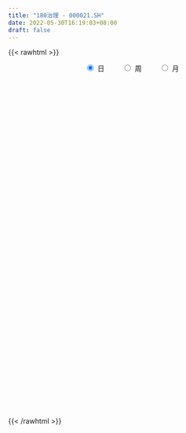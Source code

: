 ```yaml
---
title: "180治理 - 000021.SH"
date: 2022-05-30T16:19:03+08:00
draft: false
---
```

{{< rawhtml >}}
    <div style="text-align: center">
        <label style="padding: 1rem;"><input style="margin-right: .5rem" type="radio" name="period" value="D" checked onclick="period_change(this)">日</label>
        <label style="padding: 1rem;"><input style="margin-right: .5rem" type="radio" name="period" value="W" onclick="period_change(this)">周</label>
        <label style="padding: 1rem;"><input style="margin-right: .5rem" type="radio" name="period" value="M" onclick="period_change(this)">月</label>
    </div>
    <div id="chart" style="height: 700px;"></div> 
    <script type="text/javascript">
        const D_v = [46318292.0,53040831.0,43369899.0,44990361.0,65705891.0,59076184.0,50009044.0,51752250.0,51471177.0,54488753.0,51450728.0,51262964.0,50867884.0,45838008.0,45721982.0,43765359.0,50247313.0,69506087.0,58379881.0,52499319.0,46278521.0,54428476.0,47183304.0,49948678.0,48632470.0,44759086.0,56333840.0,47893018.0,44800129.0,36373933.0,45176192.0,51848524.0,52600633.0,53500941.0,51201640.0,64352082.0,59457460.0,75424655.0,62131974.0,61386956.0,59807472.0,55778744.0,56285723.0,50842771.0,58468146.0,64729427.0,75259135.0,90448911.0,95400198.0,75739541.0,65514102.0,66277575.0,88250991.0,87283278.0,66995745.0,65840031.0,64930992.0,74416836.0,69424148.0,79837429.0,70670744.0,64647412.0,68944832.0,84392065.0,86683631.0,88093160.0,75837781.0,64451072.0,77135047.0,81612989.0,84964253.0,78235155.0,93471214.0,108581907.0,143991671.0,115585972.0,110447635.0,101733077.0,106525187.0,106421765.0,120112730.0,142159043.0,117184513.0,116923808.0,86969496.0,91819433.0,87400259.0,92533779.0,97054793.0,85416862.0,93888724.0,79535714.0,86614501.0,64493822.0,73035005.0,75760445.0,71795520.0,56070172.0,53751349.0,64467708.0,63114175.0,59621787.0,55005701.0,58719271.0,60320969.0,57097520.0,58069708.0,57374061.0,63273314.0,66449625.0,67721186.0,79671924.0,58873978.0,53192155.0,59004436.0,54313367.0,47988571.0,54487438.0,63014071.0,51939510.0,47425578.0,47559676.0,39527120.0,41542118.0,51413365.0,51751144.0,54939468.0,47661863.0,44442333.0,45221827.0,56182626.0,55875521.0,49087394.0,59869264.0,61705280.0,69795782.0,71875252.0,61262050.0,68804563.0,66764928.0,80533814.0,66954038.0,55324648.0,55156710.0,62330506.0,61833056.0,53439444.0,47268331.0,51738850.0,49266416.0,46416155.0,50646630.0,45121828.0,45699253.0,43833724.0,59327435.0,70928270.0,68049375.0,84869658.0,63852033.0,61150697.0,62921499.0,65283151.0,64637303.0,47546059.0,71579977.0,64933556.0,77497550.0,63443296.0,52200702.0,58595761.0,46810766.0,53363402.0,58129287.0,67763394.0,74311504.0,68912558.0,70349166.0,75598104.0,66802856.0,50969459.0,48161315.0,49263691.0,51345841.0,46545479.0,55114319.0,55511607.0,83868589.0,65730851.0,61060100.0,55971567.0,54313978.0,73273480.0,60426480.0,81365742.0,84732444.0,92466766.0,66435915.0,66807626.0,55530937.0,92322723.0,84330269.0,74834164.0,70140197.0,55044269.0,58954282.0,53580106.0,49197952.0,51799239.0,58160758.0,46100392.0,60067358.0,60275759.0,61457670.0,76047365.0,63773612.0,70675725.0,69386037.0,64823645.0,59809097.0,58760675.0,58915442.0,57151623.0,53131966.0,54771110.0,59594534.0,56389316.0,75808895.0,68645784.0,76854602.0,67860253.0,77016484.0,65406550.0,53418684.0,40469851.0,61367039.0,66560124.0,46430778.0,49325386.0,49135036.0,46813962.0,44871025.0,47246061.0,62337036.0,50937031.0,56409634.0,45996498.0,51861333.0,49639643.0,48459922.0]
const D_histogram = [0.0,0.0633837037,-0.5886420293,-0.949807731,0.9109951771,2.4629750781,3.2505733499,3.5916479029,3.3860959368,2.8442606807,1.8832145881,0.7092168498,0.2060663562,-0.3605877562,-0.8908627525,-1.0433822055,-1.0601521337,-1.4857704271,-2.9245258355,-3.9081637656,-4.6182364702,-5.2524164212,-5.913623466,-5.1772880956,-4.2081957138,-3.1451982629,-1.1997088441,-0.3508112353,-0.6609239547,-0.4583828251,0.1597766414,-0.8707622437,-1.4161503369,-1.3633596397,-1.0947568835,-2.0635375808,-2.6121294601,-2.5453994759,-2.0432713782,-2.5375767702,-1.5411485074,-1.182955564,-0.6945595324,-0.7297552954,-0.6451682337,-0.0504548072,-0.0201794517,-1.6960971976,-4.341668955,-5.5792175416,-5.5257593885,-5.1249437989,-2.9264332115,-0.9992351846,0.4060463214,1.3535952594,1.9754013437,3.6512276535,5.249088674,6.3042106704,6.5983625286,6.4309726358,5.9821992975,4.5737868482,4.9222768352,3.8668252232,2.3200647158,1.8264704322,1.8023009,1.777448986,0.7992142571,0.8190894097,0.2859197746,0.7082575248,2.4332052012,4.0749007477,4.6532394073,5.3024070757,6.4545297616,6.6608256173,6.6078995732,6.7691487472,6.8474730329,4.6809643251,2.3286050481,-0.1939934272,-1.6859640305,-2.5414811802,-2.8144518335,-3.5423415446,-4.4187179475,-4.2090682876,-4.4804226316,-4.4757357869,-3.4179670842,-2.1194362211,-1.8935991004,-1.7179204614,-1.7534643198,-1.3989026824,-1.2017021928,-0.2879046086,-0.1025492781,0.7383833901,1.2799837121,1.8167485098,1.7989193289,0.9738856073,-0.1997697866,-0.9483072683,-1.4418100031,-2.4758179726,-3.000015203,-2.9397125937,-3.1914924719,-3.2312378304,-3.2508211968,-3.5923770158,-2.2127172532,-1.2888605046,-0.5727805617,-0.3904215983,-0.3245460626,-0.6643692935,-0.0565176691,0.1054292613,0.3657821188,0.4122412603,0.425781488,-0.3322299835,-0.9775983175,-1.2733508503,-0.9817483872,-0.2790646349,0.797524742,1.617118031,2.8841331139,3.9168323298,5.0309761549,5.1691076344,5.3296256057,4.3981831128,3.4670037916,3.3199240551,2.5425890381,1.2884474438,1.0155375316,0.4189446631,0.3921520873,-0.1155157988,-0.556465128,-0.6109567868,-1.4783931196,-1.7636235415,-1.5365655332,-1.2908747052,-0.9008547352,-1.0000853417,-0.2748690407,0.3710378443,0.5680800327,0.794960986,0.3150869249,-1.1529854553,-1.8691086333,-1.1177820738,-0.4101251461,0.8722966067,1.0323341544,0.9482088436,-0.8186918809,-1.4498192271,-2.733512665,-4.5328747376,-3.478487459,-1.7878302052,-0.4159436486,1.0239192295,1.9976075731,1.1702619876,0.3093919711,0.2499081652,0.2699790654,0.9785858845,1.1747168858,0.5108534033,-0.0666266636,-1.4898409583,-2.3093938125,-2.5322387336,-1.9818105982,-1.7127744765,-1.0414825374,-1.3142705578,-2.7505758291,-5.165585253,-7.189917617,-7.6863061554,-7.2178769284,-8.0477932508,-11.459521442,-10.6046955456,-8.5391007056,-5.3129299593,-3.2993591514,-1.0881472096,0.3983786567,1.4952175843,1.6239133301,2.1111711488,2.3266771021,3.719605558,4.5507494626,5.7483102087,6.7855756249,6.3998596258,6.7789958642,5.4473018711,4.9300009181,4.2684118899,4.3902095627,4.3618273763,3.0062071309,1.839174902,0.1128863107,-1.6900029608,-2.0377043824,-4.8216125371,-6.6883682167,-6.6658323191,-5.4593449903,-3.5138856273,-1.979705513,-2.3877116789,-2.7424760753,-2.2549641324,-1.5728379839,-1.304892022,-0.1590279208,0.3512023156,1.3034341235,1.617402835,1.7883291881,3.082098427,3.5036082988,2.7455442417,2.7498165917,3.002940523,3.2971379448,3.5074523608]
const D_fast = [0.0,0.0792296296,-0.7199566107,-1.3185742451,0.7699774573,2.9377011277,4.537942737,5.7769292658,6.4179012839,6.587131198,6.0968887523,5.1001952265,4.6485613219,3.9917602705,3.2387695862,2.8254045817,2.5435966201,1.74653572,-0.4233511473,-2.3840300188,-4.248661841,-6.1959458973,-8.3355588086,-8.8935454621,-8.9765020088,-8.6998041235,-7.0542419158,-6.2930471158,-6.7683908239,-6.6804454006,-6.0223417738,-7.2705712197,-8.1699968971,-8.4580461099,-8.4631325745,-9.9477976671,-11.1494219114,-11.7190417962,-11.727731543,-12.8564311276,-12.2452899916,-12.1828359392,-11.8680797907,-12.0857143775,-12.1624193743,-11.5803196495,-11.5550891569,-13.6550312023,-17.3860201984,-20.0183731704,-21.3463548644,-22.2267752245,-20.75987294,-19.0824837092,-17.5756906229,-16.2897428701,-15.1740864499,-12.5854532266,-9.6753200377,-7.0441453736,-5.1004028833,-3.6600496172,-2.6132731311,-2.8782388684,-1.2991796726,-1.3879249788,-2.3546693072,-2.3916459827,-1.9652402899,-1.5457299575,-2.324161122,-2.0995136171,-2.5612033084,-1.9618011771,0.3714477997,3.031868533,4.7735170445,6.7482864818,9.5140416081,11.3855438682,12.9845927173,14.8381290781,16.6283216221,15.6320539955,13.8618459805,11.2907491484,9.3772875376,7.8864000927,6.909816481,5.2963413838,3.3152854941,2.472668082,1.0812080802,-0.0330390219,0.1702379097,0.9389097176,0.6913470632,0.4375455868,-0.0363643515,-0.0315283847,-0.1347534433,0.7070679887,0.8667859997,1.8923145155,2.7539107655,3.7448626906,4.176763342,3.5952010222,2.3716031817,1.3859888829,0.5320336473,-1.1209288153,-2.3951298466,-3.0697553856,-4.1194083819,-4.966963198,-5.7992518636,-7.0389019365,-6.2124214872,-5.6107798647,-5.0378950623,-4.9531414984,-4.9684024783,-5.4743180326,-4.8805958255,-4.6922915798,-4.3404931926,-4.190973736,-4.0709881364,-4.9120571037,-5.8018250171,-6.4159152625,-6.3697498961,-5.7368323026,-4.4608617402,-3.2369889435,-1.248940582,0.7629667163,3.1348545801,4.5652629682,6.058187341,6.2262906263,6.161862253,6.8447635303,6.7030757728,5.7710460395,5.7520205101,5.2601638074,5.3314092534,4.7948624176,4.2147968065,4.0075659509,2.7705313382,2.0443950309,1.8873116559,1.8102838076,1.9750900939,1.6258381519,2.2823371927,3.0210035388,3.3600657354,3.7856869352,3.3845846053,1.6282658613,0.4448655249,0.916746566,1.5218722071,3.0223681116,3.4404891979,3.593416098,1.6218424032,0.6282602503,-1.3388113538,-4.2713921109,-4.086626697,-2.8429269945,-1.5750263501,0.1208163354,1.5939065723,1.0591264836,0.2756044599,0.2785976954,0.3661633619,1.3194166521,1.8092268749,1.2730767432,0.6789400104,-1.1167345239,-2.5136358312,-3.3695404357,-3.3145649499,-3.4737224473,-3.0628011425,-3.6641568024,-5.788106031,-9.4945117682,-13.3163235364,-15.7342886137,-17.0703286188,-19.9121932539,-26.1888018056,-27.9851497956,-28.054330132,-26.1563918755,-24.9676608555,-23.0284857161,-21.4423651856,-19.9717218619,-19.4370477836,-18.4219971777,-17.6248219489,-15.3019921035,-13.3331608332,-10.6985225349,-7.9648632126,-6.7506143052,-4.6767291007,-4.646597626,-3.9313983495,-3.5258844052,-2.3065343417,-1.2444596841,-1.8485281468,-2.5557666501,-4.2538336638,-6.4792236755,-7.3363511927,-11.3256624817,-14.8645102154,-16.5084323976,-16.6667813164,-15.5997933602,-14.5605396241,-15.5654737098,-16.605857125,-16.6820862152,-16.3931695626,-16.4514466062,-15.3453394853,-14.7473086699,-13.4692183312,-12.750898911,-12.1328902609,-10.0685964152,-8.7711844687,-8.8428624654,-8.1511359675,-7.1472769054,-6.0287949974,-4.9416174912]
const D_slow = [0.0,0.0158459259,-0.1313145814,-0.3687665141,-0.1410177199,0.4747260497,1.2873693871,2.1852813629,3.0318053471,3.7428705172,4.2136741643,4.3909783767,4.4424949658,4.3523480267,4.1296323386,3.8687867872,3.6037487538,3.232306147,2.5011746882,1.5241337468,0.3695746292,-0.9435294761,-2.4219353426,-3.7162573665,-4.768306295,-5.5546058607,-5.8545330717,-5.9422358805,-6.1074668692,-6.2220625755,-6.1821184151,-6.399808976,-6.7538465603,-7.0946864702,-7.3683756911,-7.8842600863,-8.5372924513,-9.1736423203,-9.6844601648,-10.3188543574,-10.7041414842,-10.9998803752,-11.1735202583,-11.3559590821,-11.5172511406,-11.5298648424,-11.5349097053,-11.9589340047,-13.0443512434,-14.4391556288,-15.8205954759,-17.1018314257,-17.8334397285,-18.0832485247,-17.9817369443,-17.6433381295,-17.1494877935,-16.2366808802,-14.9244087117,-13.3483560441,-11.6987654119,-10.091022253,-8.5954724286,-7.4520257165,-6.2214565077,-5.254750202,-4.674734023,-4.2181164149,-3.7675411899,-3.3231789434,-3.1233753792,-2.9186030267,-2.8471230831,-2.6700587019,-2.0617574016,-1.0430322146,0.1202776372,1.4458794061,3.0595118465,4.7247182508,6.3766931441,8.0689803309,9.7808485892,10.9510896704,11.5332409324,11.4847425756,11.063251568,10.427881273,9.7242683146,8.8386829284,7.7340034416,6.6817363696,5.5616307118,4.442696765,3.588204994,3.0583459387,2.5849461636,2.1554660482,1.7170999683,1.3673742977,1.0669487495,0.9949725973,0.9693352778,1.1539311253,1.4739270534,1.9281141808,2.3778440131,2.6213154149,2.5713729682,2.3342961512,1.9738436504,1.3548891572,0.6048853565,-0.1300427919,-0.9279159099,-1.7357253675,-2.5484306667,-3.4465249207,-3.999704234,-4.3219193601,-4.4651145006,-4.5627199001,-4.6438564158,-4.8099487391,-4.8240781564,-4.7977208411,-4.7062753114,-4.6032149963,-4.4967696243,-4.5798271202,-4.8242266996,-5.1425644122,-5.388001509,-5.4577676677,-5.2583864822,-4.8541069744,-4.133073696,-3.1538656135,-1.8961215748,-0.6038446662,0.7285617352,1.8281075135,2.6948584614,3.5248394751,4.1604867347,4.4825985956,4.7364829785,4.8412191443,4.9392571661,4.9103782164,4.7712619344,4.6185227377,4.2489244578,3.8080185724,3.4238771891,3.1011585128,2.875944829,2.6259234936,2.5572062334,2.6499656945,2.7919857027,2.9907259492,3.0694976804,2.7812513166,2.3139741582,2.0345286398,1.9319973533,2.1500715049,2.4081550435,2.6452072544,2.4405342842,2.0780794774,1.3947013112,0.2614826268,-0.608139238,-1.0550967893,-1.1590827015,-0.9031028941,-0.4037010008,-0.1111355039,-0.0337875112,0.0286895301,0.0961842965,0.3408307676,0.6345099891,0.7622233399,0.745566674,0.3731064344,-0.2042420187,-0.8373017021,-1.3327543517,-1.7609479708,-2.0213186051,-2.3498862446,-3.0375302019,-4.3289265151,-6.1264059194,-8.0479824582,-9.8524516903,-11.8644000031,-14.7292803636,-17.38045425,-19.5152294264,-20.8434619162,-21.6683017041,-21.9403385065,-21.8407438423,-21.4669394462,-21.0609611137,-20.5331683265,-19.951499051,-19.0215976615,-17.8839102958,-16.4468327436,-14.7504388374,-13.150473931,-11.4557249649,-10.0938994971,-8.8613992676,-7.7942962951,-6.6967439045,-5.6062870604,-4.8547352777,-4.3949415522,-4.3667199745,-4.7892207147,-5.2986468103,-6.5040499446,-8.1761419987,-9.8426000785,-11.2074363261,-12.0859077329,-12.5808341111,-13.1777620309,-13.8633810497,-14.4271220828,-14.8203315788,-15.1465545842,-15.1863115645,-15.0985109856,-14.7726524547,-14.3683017459,-13.9212194489,-13.1506948422,-12.2747927675,-11.5884067071,-10.9009525592,-10.1502174284,-9.3259329422,-8.449069852]
const D_data = [['2021-05-19', 1079.4596, 1069.8743, 1066.6807, 1079.4596],['2021-05-20', 1066.4417, 1070.8675, 1060.4254, 1073.8088],['2021-05-21', 1073.1874, 1060.0823, 1058.5498, 1074.2224],['2021-05-24', 1059.378, 1060.3245, 1053.0571, 1062.6221],['2021-05-25', 1061.5777, 1092.1969, 1059.641, 1093.2953],['2021-05-26', 1094.1283, 1098.9683, 1093.3195, 1103.1432],['2021-05-27', 1095.1038, 1098.158, 1089.8405, 1104.4059],['2021-05-28', 1100.5172, 1098.6212, 1091.9668, 1103.7109],['2021-05-31', 1097.0013, 1095.3129, 1086.211, 1097.0014],['2021-06-01', 1091.3116, 1092.0559, 1080.0386, 1092.2827],['2021-06-02', 1092.0663, 1085.1893, 1081.4719, 1092.1108],['2021-06-03', 1085.024, 1078.3809, 1078.3809, 1090.9717],['2021-06-04', 1072.8842, 1083.2369, 1072.5719, 1093.6385],['2021-06-07', 1081.6325, 1080.1032, 1075.8405, 1081.6888],['2021-06-08', 1080.2896, 1077.6849, 1071.4372, 1087.9205],['2021-06-09', 1076.9125, 1080.3612, 1076.0808, 1083.0378],['2021-06-10', 1080.9268, 1081.292, 1080.0915, 1090.3914],['2021-06-11', 1081.9592, 1074.4314, 1069.9482, 1081.9592],['2021-06-15', 1070.2156, 1055.3081, 1052.8216, 1070.4961],['2021-06-16', 1053.9247, 1051.9805, 1050.3533, 1059.7036],['2021-06-17', 1049.7809, 1047.5221, 1045.7334, 1054.3194],['2021-06-18', 1044.3076, 1040.8179, 1034.658, 1045.1208],['2021-06-21', 1035.7949, 1032.2363, 1028.0352, 1038.9877],['2021-06-22', 1036.0039, 1045.0648, 1036.0039, 1046.6917],['2021-06-23', 1045.5189, 1048.2346, 1042.7434, 1053.2693],['2021-06-24', 1049.117, 1051.2356, 1045.7366, 1052.0614],['2021-06-25', 1053.244, 1067.9035, 1053.2112, 1069.1488],['2021-06-28', 1068.6476, 1060.2761, 1056.7654, 1068.8652],['2021-06-29', 1056.28, 1045.9423, 1044.7734, 1056.28],['2021-06-30', 1045.0018, 1050.7464, 1044.9495, 1051.491],['2021-07-01', 1053.7324, 1057.1781, 1047.4784, 1059.9369],['2021-07-02', 1050.4239, 1034.2068, 1032.0625, 1050.4949],['2021-07-05', 1032.9996, 1034.1526, 1025.4426, 1034.1526],['2021-07-06', 1033.2332, 1038.2082, 1029.6392, 1038.6952],['2021-07-07', 1031.8561, 1039.7652, 1031.2905, 1041.4694],['2021-07-08', 1039.7937, 1019.9948, 1017.8682, 1039.7937],['2021-07-09', 1017.2709, 1018.092, 1012.0792, 1020.3317],['2021-07-12', 1025.7141, 1021.1603, 1017.5197, 1029.4188],['2021-07-13', 1018.2321, 1024.9717, 1014.2554, 1026.9943],['2021-07-14', 1024.618, 1009.2326, 1006.9787, 1024.618],['2021-07-15', 1008.5882, 1026.1425, 1007.2331, 1027.006],['2021-07-16', 1022.8216, 1019.1738, 1017.4616, 1025.683],['2021-07-19', 1017.4765, 1020.7657, 1006.1053, 1022.2887],['2021-07-20', 1013.4117, 1013.2507, 1007.8326, 1016.4253],['2021-07-21', 1013.1074, 1012.7001, 1009.5439, 1020.5085],['2021-07-22', 1011.0154, 1019.013, 1009.1913, 1022.6403],['2021-07-23', 1018.7003, 1011.9579, 1011.1032, 1018.7744],['2021-07-26', 1008.5856, 983.7351, 977.1468, 1008.5856],['2021-07-27', 985.9545, 955.6382, 953.5091, 987.8603],['2021-07-28', 950.749, 956.7997, 946.6901, 960.3963],['2021-07-29', 967.5145, 963.1462, 957.1985, 968.144],['2021-07-30', 960.1458, 962.1027, 951.9899, 963.8778],['2021-08-02', 960.6412, 985.9631, 952.2596, 987.8632],['2021-08-03', 983.0338, 989.6176, 980.326, 991.69],['2021-08-04', 988.5302, 989.3059, 984.9446, 992.3006],['2021-08-05', 986.8618, 988.1165, 982.9225, 996.5034],['2021-08-06', 984.3331, 987.1451, 979.1656, 987.5859],['2021-08-09', 982.9414, 1006.4704, 982.3695, 1011.8512],['2021-08-10', 1004.4315, 1015.729, 998.6623, 1016.0405],['2021-08-11', 1016.4539, 1018.7488, 1015.96, 1027.7323],['2021-08-12', 1016.7867, 1016.2668, 1014.9786, 1019.6707],['2021-08-13', 1013.1774, 1014.5037, 1009.388, 1021.397],['2021-08-16', 1014.4742, 1012.9566, 1011.1363, 1020.53],['2021-08-17', 1010.8199, 998.9809, 996.6024, 1022.9245],['2021-08-18', 998.0981, 1020.9667, 997.8547, 1021.9262],['2021-08-19', 1017.145, 1004.16, 1000.9475, 1017.145],['2021-08-20', 999.3293, 992.7145, 983.6635, 1003.0064],['2021-08-23', 995.2252, 1001.4094, 995.2252, 1002.3778],['2021-08-24', 1002.9125, 1006.7762, 999.3745, 1009.4675],['2021-08-25', 1007.4375, 1007.5664, 1001.6291, 1007.8495],['2021-08-26', 1007.0077, 993.4672, 993.0725, 1007.0077],['2021-08-27', 993.0053, 1003.5966, 993.0053, 1004.9811],['2021-08-30', 1005.142, 995.3027, 990.4504, 1005.2],['2021-08-31', 993.2109, 1006.9852, 988.4636, 1006.9852],['2021-09-01', 1006.3881, 1030.0669, 1006.2219, 1036.4646],['2021-09-02', 1028.5593, 1040.5544, 1027.9746, 1040.6297],['2021-09-03', 1042.3387, 1036.6912, 1031.2864, 1048.8941],['2021-09-06', 1037.3314, 1045.0228, 1037.3314, 1048.7849],['2021-09-07', 1044.7534, 1061.2625, 1039.4098, 1063.1225],['2021-09-08', 1058.6403, 1058.9186, 1055.4511, 1065.6364],['2021-09-09', 1054.2575, 1062.2095, 1050.8245, 1062.5265],['2021-09-10', 1062.514, 1071.5949, 1061.8148, 1084.4317],['2021-09-13', 1069.3195, 1077.9516, 1067.9874, 1080.115],['2021-09-14', 1076.7555, 1050.2559, 1047.6795, 1077.8628],['2021-09-15', 1046.404, 1040.083, 1034.2067, 1048.3609],['2021-09-16', 1041.8253, 1027.2187, 1026.2722, 1046.4473],['2021-09-17', 1025.1368, 1030.0969, 1019.427, 1032.3153],['2021-09-22', 1009.0676, 1031.5401, 1007.7913, 1033.1266],['2021-09-23', 1038.1091, 1035.0672, 1031.9233, 1049.4989],['2021-09-24', 1034.4658, 1025.4197, 1023.4276, 1037.7407],['2021-09-27', 1025.951, 1017.189, 1010.3729, 1029.5374],['2021-09-28', 1016.2183, 1026.5566, 1016.1267, 1029.3836],['2021-09-29', 1018.4254, 1017.7426, 1008.7887, 1023.7629],['2021-09-30', 1018.7809, 1017.5953, 1009.6886, 1020.5059],['2021-10-08', 1028.9917, 1031.0823, 1022.5091, 1031.2228],['2021-10-11', 1035.386, 1038.746, 1035.386, 1044.7355],['2021-10-12', 1034.184, 1028.2273, 1019.3434, 1035.7303],['2021-10-13', 1026.9084, 1027.5759, 1014.8682, 1030.7734],['2021-10-14', 1026.3005, 1024.1903, 1022.2755, 1030.8508],['2021-10-15', 1022.4249, 1028.9002, 1020.8015, 1030.8725],['2021-10-18', 1031.1547, 1027.5542, 1021.1222, 1032.5941],['2021-10-19', 1026.314, 1039.1016, 1025.6244, 1040.889],['2021-10-20', 1038.0654, 1032.9369, 1031.1258, 1040.4218],['2021-10-21', 1035.6333, 1044.3478, 1035.6333, 1049.5677],['2021-10-22', 1045.8126, 1045.3467, 1041.1775, 1050.7511],['2021-10-25', 1039.3828, 1049.7003, 1036.8116, 1050.8697],['2021-10-26', 1050.4269, 1045.9169, 1043.0615, 1057.1566],['2021-10-27', 1043.8194, 1034.9814, 1032.4039, 1043.8194],['2021-10-28', 1030.6713, 1025.8681, 1022.9487, 1034.1068],['2021-10-29', 1026.0489, 1025.869, 1019.2379, 1029.1195],['2021-11-01', 1022.5038, 1025.0422, 1016.8515, 1026.7664],['2021-11-02', 1025.6045, 1012.7842, 1003.6055, 1029.3226],['2021-11-03', 1011.8638, 1012.8855, 1009.2753, 1017.1478],['2021-11-04', 1014.3171, 1016.6009, 1012.5374, 1018.4065],['2021-11-05', 1014.7892, 1009.63, 1008.835, 1017.8076],['2021-11-08', 1009.763, 1008.7259, 1005.5883, 1013.6501],['2021-11-09', 1011.2822, 1005.9072, 1002.077, 1014.0913],['2021-11-10', 1002.7312, 997.7131, 985.6193, 1002.7312],['2021-11-11', 995.8807, 1019.2432, 995.4534, 1019.2432],['2021-11-12', 1019.9184, 1017.7805, 1014.7595, 1021.0572],['2021-11-15', 1020.0493, 1018.2515, 1014.0797, 1025.16],['2021-11-16', 1018.0259, 1012.9677, 1011.2731, 1022.9415],['2021-11-17', 1010.4023, 1011.2364, 1007.7481, 1014.2313],['2021-11-18', 1009.5602, 1004.3345, 1003.439, 1009.5776],['2021-11-19', 1003.4084, 1015.964, 1002.0167, 1016.2089],['2021-11-22', 1015.4236, 1011.7961, 1009.947, 1015.7059],['2021-11-23', 1010.9656, 1013.6864, 1009.0395, 1015.3794],['2021-11-24', 1013.2352, 1011.4855, 1006.3009, 1014.2502],['2021-11-25', 1011.2906, 1010.9224, 1007.413, 1012.8168],['2021-11-26', 1006.9077, 998.619, 998.2576, 1006.9077],['2021-11-29', 989.2461, 995.0239, 988.3744, 995.2623],['2021-11-30', 996.0824, 995.2358, 990.7212, 1001.2246],['2021-12-01', 993.857, 1000.9292, 993.857, 1001.4185],['2021-12-02', 998.9217, 1007.4999, 997.0466, 1009.9944],['2021-12-03', 1008.5474, 1016.4594, 1003.6269, 1016.4594],['2021-12-06', 1019.1972, 1018.6324, 1017.6854, 1029.2189],['2021-12-07', 1027.5582, 1031.0714, 1021.2709, 1032.327],['2021-12-08', 1032.4411, 1036.5882, 1026.1912, 1036.7801],['2021-12-09', 1037.0867, 1046.6707, 1035.8603, 1054.2759],['2021-12-10', 1042.0721, 1041.7544, 1037.1204, 1045.246],['2021-12-13', 1050.2211, 1047.0728, 1045.5708, 1062.498],['2021-12-14', 1042.409, 1035.3829, 1033.6336, 1043.2155],['2021-12-15', 1032.8204, 1033.8137, 1032.2534, 1037.8311],['2021-12-16', 1035.3418, 1043.8874, 1033.2764, 1043.8874],['2021-12-17', 1043.6591, 1036.382, 1036.3445, 1047.3392],['2021-12-20', 1032.2322, 1027.0475, 1025.5575, 1039.1676],['2021-12-21', 1026.7494, 1036.7873, 1026.7494, 1039.2631],['2021-12-22', 1038.679, 1031.6301, 1029.1069, 1038.9478],['2021-12-23', 1032.4776, 1038.1054, 1031.3087, 1038.1054],['2021-12-24', 1038.023, 1031.4413, 1030.8099, 1038.023],['2021-12-27', 1031.4808, 1030.1244, 1026.2992, 1037.8592],['2021-12-28', 1031.5144, 1033.8258, 1027.9597, 1034.2197],['2021-12-29', 1034.511, 1020.9265, 1020.9265, 1034.511],['2021-12-30', 1020.4893, 1024.3691, 1019.847, 1028.5558],['2021-12-31', 1025.588, 1029.8237, 1025.588, 1031.7576],['2022-01-04', 1032.1686, 1030.6705, 1021.5804, 1032.3946],['2022-01-05', 1030.1613, 1033.7516, 1029.1856, 1041.6482],['2022-01-06', 1030.3177, 1028.037, 1024.2523, 1032.6153],['2022-01-07', 1029.2413, 1039.9291, 1029.1403, 1043.8525],['2022-01-10', 1040.631, 1043.0671, 1034.9657, 1045.2549],['2022-01-11', 1043.5282, 1040.4943, 1038.8435, 1052.2054],['2022-01-12', 1042.7587, 1042.9797, 1033.5591, 1045.6238],['2022-01-13', 1044.2968, 1034.3122, 1034.211, 1049.2022],['2022-01-14', 1032.4518, 1016.7184, 1016.2059, 1032.4518],['2022-01-17', 1017.1122, 1019.3658, 1016.0735, 1022.1496],['2022-01-18', 1019.523, 1036.9674, 1016.9385, 1038.4663],['2022-01-19', 1036.5318, 1040.0495, 1035.9827, 1044.3952],['2022-01-20', 1040.3689, 1053.1335, 1039.9574, 1057.9779],['2022-01-21', 1052.0377, 1044.0697, 1041.5342, 1052.8517],['2022-01-24', 1040.9038, 1042.3717, 1035.791, 1045.8733],['2022-01-25', 1036.4277, 1016.668, 1016.6249, 1037.2184],['2022-01-26', 1020.1323, 1023.8081, 1013.4639, 1025.5015],['2022-01-27', 1020.4075, 1008.9976, 1008.5996, 1021.2737],['2022-01-28', 1012.7659, 991.3638, 990.3013, 1016.0635],['2022-02-07', 1006.9908, 1021.8719, 1006.5487, 1022.8567],['2022-02-08', 1022.714, 1035.0641, 1016.6556, 1035.1254],['2022-02-09', 1035.5634, 1038.3371, 1033.2975, 1041.2739],['2022-02-10', 1039.5979, 1046.9181, 1034.8714, 1046.9181],['2022-02-11', 1045.333, 1048.746, 1043.3528, 1059.1173],['2022-02-14', 1044.3713, 1027.802, 1024.2526, 1044.3713],['2022-02-15', 1026.5123, 1023.3836, 1017.1622, 1029.2769],['2022-02-16', 1027.2409, 1031.1558, 1025.7311, 1035.7457],['2022-02-17', 1031.8174, 1032.2639, 1028.5245, 1036.5402],['2022-02-18', 1028.508, 1043.4059, 1027.2308, 1043.6176],['2022-02-21', 1040.6252, 1040.3722, 1031.6352, 1041.103],['2022-02-22', 1033.331, 1029.099, 1023.396, 1033.331],['2022-02-23', 1029.8433, 1027.0987, 1021.8186, 1031.0115],['2022-02-24', 1022.0567, 1010.5209, 1004.5345, 1024.0749],['2022-02-25', 1013.2927, 1010.4863, 1006.8626, 1020.026],['2022-02-28', 1008.841, 1013.1174, 1002.0607, 1013.3581],['2022-03-01', 1015.7035, 1021.7314, 1013.0485, 1022.7377],['2022-03-02', 1017.414, 1018.7228, 1016.4766, 1022.5047],['2022-03-03', 1021.8174, 1024.9409, 1021.3249, 1027.9199],['2022-03-04', 1018.9628, 1012.9291, 1009.2607, 1018.9628],['2022-03-07', 1009.3259, 991.6866, 988.3984, 1009.3259],['2022-03-08', 988.9278, 965.2575, 963.0959, 992.2139],['2022-03-09', 968.4262, 952.3942, 920.9174, 971.9205],['2022-03-10', 967.7956, 957.7166, 956.5879, 969.0245],['2022-03-11', 948.2835, 962.4685, 936.5237, 964.7592],['2022-03-14', 948.815, 937.5269, 937.5269, 959.6147],['2022-03-15', 928.5027, 883.9117, 883.9117, 928.5027],['2022-03-16', 896.6714, 919.2972, 877.4467, 922.7131],['2022-03-17', 934.9721, 932.0748, 925.498, 944.6402],['2022-03-18', 930.0298, 952.5385, 926.8648, 954.7852],['2022-03-21', 952.6518, 945.063, 936.9971, 952.6518],['2022-03-22', 942.4042, 954.1301, 941.8323, 958.7913],['2022-03-23', 954.6369, 951.678, 945.2192, 954.8622],['2022-03-24', 947.2288, 951.4724, 944.9575, 956.223],['2022-03-25', 950.2995, 940.878, 940.7192, 954.6169],['2022-03-28', 933.0344, 945.5744, 925.9167, 948.7525],['2022-03-29', 945.3855, 942.9666, 940.3631, 948.5192],['2022-03-30', 946.964, 961.7377, 946.0964, 962.1625],['2022-03-31', 958.3137, 961.4189, 956.8125, 967.941],['2022-04-01', 956.2626, 973.2045, 954.0563, 974.3378],['2022-04-06', 968.3065, 980.0686, 968.2941, 981.6663],['2022-04-07', 975.3669, 967.3038, 966.5206, 982.2567],['2022-04-08', 968.3799, 980.4114, 965.4559, 980.4114],['2022-04-11', 976.7503, 959.7525, 956.6172, 976.7503],['2022-04-12', 959.6093, 967.7583, 951.5583, 971.7924],['2022-04-13', 964.0803, 965.2558, 961.4391, 975.7077],['2022-04-14', 970.8176, 976.0548, 968.6295, 980.3573],['2022-04-15', 971.6222, 977.0634, 970.7162, 982.1495],['2022-04-18', 968.6948, 958.8821, 955.9037, 968.6948],['2022-04-19', 956.1329, 955.6851, 950.0311, 959.9638],['2022-04-20', 955.055, 940.9796, 938.8257, 955.9352],['2022-04-21', 937.0909, 929.1525, 925.6367, 945.4814],['2022-04-22', 922.2875, 939.3387, 920.5112, 941.7454],['2022-04-25', 920.4028, 896.7, 896.7, 928.1802],['2022-04-26', 897.9984, 889.9008, 887.3838, 906.695],['2022-04-27', 885.1447, 901.9261, 884.7768, 902.1951],['2022-04-28', 899.3689, 913.7284, 898.1755, 913.7284],['2022-04-29', 914.0387, 926.2781, 905.8908, 929.7798],['2022-05-05', 927.2354, 926.598, 923.0463, 932.522],['2022-05-06', 911.1551, 901.7134, 900.3717, 913.158],['2022-05-09', 897.7282, 896.3177, 891.1448, 902.1448],['2022-05-10', 886.1749, 903.2079, 879.9843, 905.8982],['2022-05-11', 902.0851, 905.1952, 901.7047, 913.8907],['2022-05-12', 900.3137, 899.2852, 894.0227, 905.5102],['2022-05-13', 903.2738, 911.3732, 903.2738, 911.9652],['2022-05-16', 915.8446, 905.8142, 902.5898, 916.0883],['2022-05-17', 907.3112, 913.8557, 903.1911, 913.8557],['2022-05-18', 915.2227, 908.3835, 903.1641, 915.2227],['2022-05-19', 897.198, 907.2542, 896.0329, 907.6843],['2022-05-20', 911.5148, 925.3286, 911.3429, 925.3286],['2022-05-23', 926.4009, 919.8799, 915.7606, 926.4009],['2022-05-24', 920.8797, 904.9859, 904.9226, 924.8146],['2022-05-25', 905.6489, 913.0979, 905.4305, 913.3876],['2022-05-26', 914.376, 917.7238, 907.3086, 921.0983],['2022-05-27', 921.6883, 920.8644, 916.6997, 926.0857],['2022-05-30', 925.1962, 922.6466, 918.6549, 927.2317]]
const W_v = [311616333.0,253077880.0,280179268.0,244312987.0,201170077.0,227794359.0,293281140.0,247923139.0,240179442.0,206205794.0,158458396.0,186207560.0,167041166.0,199692367.0,268330329.0,256934725.0,287489897.0,343408197.0,234743423.0,218710218.0,162803041.0,155000194.0,192807134.0,235414602.0,279199961.0,418762938.0,430024824.0,340548180.0,448010885.0,126333999.0,85312782.0,223892814.0,201967419.0,193625473.0,213284661.0,226725508.0,113474623.0,188305503.0,191505024.0,177658959.0,91828176.0,150972020.0,138899927.0,153274408.0,143160381.0,138138990.0,137602692.0,159833807.0,144942803.0,151180912.0,141535210.0,135591750.0,202954855.0,157054454.0,157955041.0,130587191.0,119168307.0,134145617.0,121844266.0,112536019.0,150604654.0,125173373.0,178093472.0,146959680.0,221915428.0,228330643.0,165584632.0,191045575.0,167595091.0,124160296.0,158000500.0,133764514.0,136383633.0,136370805.0,99452527.0,167215300.0,138747144.0,132575635.0,143244439.0,203496637.0,265121504.0,509388224.0,542848436.0,384491276.0,348973301.0,317698993.0,406378569.0,395240138.0,360800489.0,308126441.0,103877357.0,274066880.0,210541180.0,169490327.0,177358941.0,134944449.0,205668053.0,216000146.0,192102002.0,205504203.0,142684998.0,129070052.0,139408266.0,149215424.0,186247116.0,146324871.0,159217145.0,171281394.0,220669507.0,157738341.0,161768455.0,140676144.0,21238789.0,112316168.0,154020085.0,123249894.0,151603428.0,177586824.0,133730003.0,129612994.0,147977739.0,124276077.0,158265543.0,203544193.0,165240343.0,207058710.0,253722174.0,190452211.0,181130204.0,303532633.0,230611505.0,290046406.0,364944020.0,349377450.0,329255343.0,294642078.0,243628375.0,198594921.0,157687545.0,178691629.0,169271315.0,154384191.0,119564560.0,158002884.0,164813344.0,144279712.0,182778510.0,192661658.0,195566698.0,118728130.0,310952996.0,645182081.0,451028210.0,378322004.0,292892015.0,376587417.0,330994998.0,334789957.0,229963630.0,265952291.0,235415567.0,203764608.0,186142483.0,90093738.0,36407069.0,214766961.0,210425127.0,213841227.0,242725869.0,283939781.0,265103459.0,316067915.0,342300435.0,243278355.0,249090783.0,263742372.0,229294856.0,426272188.0,496988595.0,375207965.0,311420634.0,313510083.0,191820500.0,179938734.0,488371940.0,364575415.0,362393218.0,309388490.0,275554632.0,262774993.0,186270945.0,220319627.0,225558354.0,259290611.0,130952125.0,280503285.0,244367184.0,271533730.0,259541506.0,255078749.0,211586197.0,246857378.0,226091796.0,281112756.0,314529801.0,305585202.0,393380327.0,373301037.0,358996569.0,403951469.0,386398516.0,572078399.0,576951802.0,500297509.0,275005434.0,324532761.0,73035005.0,321845194.0,296781903.0,302264228.0,318463679.0,271742957.0,227467857.0,244016635.0,282720085.0,338502575.0,320299716.0,263546097.0,231717590.0,283174738.0,317844683.0,325000438.0,269099918.0,356934726.0,266543162.0,306770845.0,305045605.0,391808493.0,377158290.0,268575848.0,286061937.0,210496702.0,311694896.0,281038549.0,366186018.0,118825234.0,264153178.0,250403120.0,254844139.0,48459922.0]
const W_histogram = [0.0,-0.153277265,-0.4130739453,-1.9503098089,-1.6240439989,0.4884428723,1.7006693468,2.0771691264,1.5810464441,1.1801055242,0.5191471007,1.0876835675,1.820476382,3.6107583919,4.0945403087,5.4814172681,7.4561505225,8.3872987416,6.4640351258,5.0851210793,2.8173583342,2.3585596751,1.4488794959,2.0351868875,3.5160418005,5.9439281976,8.1592752049,8.2287282212,0.3815886561,-3.3325474641,-3.8687799363,-5.7943994627,-5.5001703082,-6.1166746308,-7.8672850095,-9.9923369648,-11.6546345077,-11.484815945,-12.5619386517,-12.4642563172,-11.6219126745,-8.9533448297,-6.4694426489,-5.7185268273,-5.7701431671,-5.4781803056,-4.4602493191,-5.6241433559,-7.9213702138,-10.5649249071,-9.9895054054,-8.523419327,-6.017472854,-6.2062037316,-4.0441728028,-4.8524252741,-2.892012453,-0.918906588,-0.1119015577,0.4085062219,3.9073570123,6.7276257006,4.5956330019,2.7366694032,2.5958753677,4.1243166993,3.0068377087,3.4513614315,2.0525113403,1.6683549058,1.7411466165,1.6712041597,-0.3345186362,-1.8714383559,-2.1481173054,-1.4657025913,0.3726134828,2.1201712452,4.358442773,6.2600360046,9.7211122862,15.5103170511,16.2496740809,17.4363614517,18.4382467091,18.4376198553,20.7419356048,19.9381725351,20.6837289019,15.8330954561,12.6179940339,6.4454477003,0.4534528592,-4.2394776196,-6.7378089457,-8.7831283141,-8.526621672,-5.2348358917,-3.4799154655,-1.5036480916,-1.8674926058,-2.0610826534,-1.38728391,-3.0031311374,-5.7449221244,-6.6512542377,-5.7558439392,-6.1207026542,-3.7367712282,-1.5435733927,-1.348902541,-2.4932043335,-3.650417651,-2.5225928953,-2.3130466726,-2.209771249,-1.6676181802,-1.0097111512,-2.2040411855,-3.2831000184,-3.9583620797,-3.6311309178,-1.7358039141,-0.0421752824,1.0754252342,3.5824922607,4.3554306407,4.0997057929,1.3197306388,-2.8768451679,-4.4895975918,-3.617364184,-5.6770083842,-4.2203009426,-6.3151970765,-10.4876562307,-11.3792429375,-11.8785022138,-10.7974348598,-8.6365491378,-7.605606598,-4.7740278119,-2.6659000038,-2.0564590526,-2.6417877162,-2.3122703333,-0.226522675,0.7382541622,1.9362911767,2.803835214,7.0623642842,12.5839797388,12.7290382032,11.6518266841,11.6318363453,12.1272068407,12.2580925524,11.9915688524,11.8890330452,10.2106101977,7.9869852515,8.419689904,5.183205138,2.4124390147,1.4783357028,2.7886520231,3.2608369964,1.6344245637,2.9173435835,3.1014356367,5.0974748837,7.5514667251,8.8863822915,5.956973719,4.6232043152,2.5054309532,2.5113933585,4.6228172049,6.3659208933,6.6114078313,3.5079730287,2.3229207873,3.4708018452,5.4971508032,3.2325775861,0.7268278637,-1.0264836212,-4.3768003183,-6.6500862439,-7.5358277258,-8.6079053812,-10.260374504,-10.0183873058,-10.0637205179,-9.7429279828,-8.4484737265,-8.1942806687,-5.2922225153,-4.3118551053,-4.1576874668,-6.1031599546,-5.3750762203,-6.8761600954,-8.5580458014,-9.1481350093,-9.5316632514,-12.4650338219,-12.0346238417,-9.3431803669,-8.4908575953,-6.731581797,-3.0631770625,1.7319630012,2.1022242751,2.0246735816,1.4650467656,1.9893051608,2.1609399315,3.2864681806,2.650787287,1.1451826533,0.727123764,0.3749048985,-0.9094298974,-0.4631471449,1.5212490426,2.4050905482,2.5748616658,2.4943714636,3.0036910398,1.7229908957,2.6102991604,-0.3050539466,1.5752467315,2.356420865,0.642303316,-0.2906760277,-4.060653645,-6.8153551059,-8.8841980332,-7.5873094911,-5.8346118845,-4.5483920906,-5.8054512976,-7.00345435,-8.8198433465,-8.7243767176,-7.1415807639,-5.8687471164,-4.4449091635]
const W_fast = [0.0,-0.1915965812,-0.5546617479,-2.5794750637,-2.6592202534,-0.4246226641,1.2127711471,2.1085632082,2.007702137,1.9017875981,1.3706159498,2.2110733084,3.3989852184,6.0919568263,7.5993738202,10.3566050967,14.1953759818,17.2233488862,16.916094052,16.8084602752,15.2450371137,15.3758783733,14.8284180682,15.9235221816,18.2833875448,22.1972559912,26.4524217997,28.5790568714,20.8273144703,16.280041484,14.7766140277,11.4023946357,10.3215812131,8.1759082328,4.4584766018,-0.1646595947,-4.7406157646,-7.4420011882,-11.6596085578,-14.6779903025,-16.7411248284,-16.3108931911,-15.4443516726,-16.1230675578,-17.6172196894,-18.6948019043,-18.7919332476,-21.3618631234,-25.6394325346,-30.9242184547,-32.8461753043,-33.5109440577,-32.5093657983,-34.2496476087,-33.0986598806,-35.1200186705,-33.8826089626,-32.1392297446,-31.3602001038,-30.7376657686,-26.2619757252,-21.7598006117,-22.7428850599,-23.9176813079,-23.4095065015,-20.849985995,-21.2157555584,-19.9083914778,-20.7941137339,-20.7611814419,-20.2531030771,-19.905244494,-21.994596949,-23.9993762576,-24.8130845335,-24.4970954672,-22.5656260224,-20.2880254487,-16.9601432277,-13.4935409949,-7.6021866417,2.0645973859,6.866372936,12.4121506696,18.0235976043,22.6323757144,30.1221753651,34.3029554291,40.2194440215,39.3270844397,39.2664815259,34.7052971174,28.8266654911,23.0738656074,18.8910820448,14.6499805979,12.7748318221,14.7579086294,15.6428501892,17.2432055402,16.4124878745,15.7036271636,16.0306049295,13.6639749178,9.4859533996,6.916807727,6.3732570407,4.4782226621,5.927961281,7.7352657684,7.5927109848,5.8251081089,3.7552903787,4.2524669106,3.8837514651,3.4345840765,3.5598326003,3.9653118414,2.2199715108,0.3201376732,-1.344714908,-1.9252664755,-0.4638904504,1.2191943608,2.6056511859,6.0083412776,7.8701373178,8.6393389182,6.1892964238,1.2735093251,-1.4616424967,-1.4937501349,-4.9726464311,-4.5710142252,-8.2447096283,-15.0390828401,-18.7754802813,-22.244365111,-23.862656472,-23.8609080344,-24.7313671441,-23.093295311,-21.6516425038,-21.5563163158,-22.8020919085,-23.0506421089,-21.0215251194,-19.8721847416,-18.1900749329,-16.6215720921,-10.5974519509,-1.9298415615,1.3974764536,3.2332216056,6.1211903531,9.6483625587,12.8437714085,15.5751399215,18.4448623756,19.3190920776,19.0922134443,21.6298405727,19.6891570913,17.5215007216,16.9569813355,18.9644606616,20.2518548839,19.0340485921,21.0463035078,22.0057544702,25.2761624381,29.6180209608,33.1745321,31.7343669573,31.5563986323,30.0649830086,30.6987937535,33.9659219011,37.3005058128,39.1988447087,36.9724031632,36.3680811186,38.3836626379,41.7842992967,40.3278704762,38.0038277196,35.9938953295,31.5493785528,27.6135710662,24.8438726529,21.6198186521,17.4022559033,15.1396462751,12.5783829335,10.463443473,9.6457792976,7.8514021882,9.4304047128,9.3328083465,8.4475541183,4.9762916418,4.360606321,1.1404824221,-2.6809147342,-5.5580376945,-8.3244817495,-14.3741107755,-16.9523567556,-16.5967083725,-17.8670999998,-17.7907196507,-14.8881091818,-9.6599783679,-8.7641610252,-8.3355433233,-8.5289084478,-7.5073237625,-6.7954540089,-4.8483087146,-4.8212927865,-6.0406017569,-6.2768797052,-6.5353723461,-8.0470646163,-7.7165686501,-5.3518602019,-3.8667460593,-3.0532595252,-2.5101568615,-1.2499145254,-2.0998669455,-0.5599838907,-3.5516004843,-1.2774881234,0.0927912263,-1.4607504937,-2.4663988442,-7.2515398728,-11.7100801102,-15.9999725458,-16.5999113765,-16.305866741,-16.1567449697,-18.8651670011,-21.8140336411,-25.8353834742,-27.9210110246,-28.1236102619,-28.3179633935,-28.0053527315]
const W_slow = [0.0,-0.0383193162,-0.1415878026,-0.6291652548,-1.0351762545,-0.9130655364,-0.4878981997,0.0313940819,0.4266556929,0.7216820739,0.8514688491,1.123389741,1.5785088365,2.4811984344,3.5048335116,4.8751878286,6.7392254593,8.8360501446,10.4520589261,11.7233391959,12.4276787795,13.0173186982,13.3795385722,13.8883352941,14.7673457442,16.2533277936,18.2931465948,20.3503286502,20.4457258142,19.6125889481,18.6453939641,17.1967940984,15.8217515213,14.2925828636,12.3257616113,9.8276773701,6.9140187431,4.0428147569,0.9023300939,-2.2137339853,-5.119212154,-7.3575483614,-8.9749090236,-10.4045407305,-11.8470765222,-13.2166215987,-14.3316839284,-15.7377197674,-17.7180623209,-20.3592935476,-22.856669899,-24.9875247307,-26.4918929442,-28.0434438771,-29.0544870778,-30.2675933963,-30.9905965096,-31.2203231566,-31.248298546,-31.1461719906,-30.1693327375,-28.4874263123,-27.3385180618,-26.6543507111,-26.0053818691,-24.9743026943,-24.2225932671,-23.3597529093,-22.8466250742,-22.4295363477,-21.9942496936,-21.5764486537,-21.6600783128,-22.1279379017,-22.6649672281,-23.0313928759,-22.9382395052,-22.4081966939,-21.3185860007,-19.7535769995,-17.3232989279,-13.4457196652,-9.3833011449,-5.024210782,-0.4146491048,4.1947558591,9.3802397603,14.364782894,19.5357151195,23.4939889836,26.648487492,28.2598494171,28.3732126319,27.313343227,25.6288909906,23.433108912,21.301453494,19.9927445211,19.1227656547,18.7468536318,18.2799804804,17.764709817,17.4178888395,16.6671060552,15.230875524,13.5680619646,12.1291009798,10.5989253163,9.6647325092,9.2788391611,8.9416135258,8.3183124424,7.4057080297,6.7750598059,6.1967981377,5.6443553255,5.2274507804,4.9750229926,4.4240126962,3.6032376916,2.6136471717,1.7058644423,1.2719134637,1.2613696431,1.5302259517,2.4258490169,3.5147066771,4.5396331253,4.869565785,4.150354493,3.0279550951,2.1236140491,0.704361953,-0.3507132826,-1.9295125517,-4.5514266094,-7.3962373438,-10.3658628972,-13.0652216122,-15.2243588966,-17.1257605461,-18.3192674991,-18.9857425,-19.4998572632,-20.1603041923,-20.7383717756,-20.7950024443,-20.6104389038,-20.1263661096,-19.4254073061,-17.6598162351,-14.5138213004,-11.3315617496,-8.4186050785,-5.5106459922,-2.478844282,0.5856788561,3.5835710692,6.5558293305,9.1084818799,11.1052281928,13.2101506688,14.5059519533,15.1090617069,15.4786456327,16.1758086384,16.9910178875,17.3996240284,18.1289599243,18.9043188335,20.1786875544,22.0665542357,24.2881498086,25.7773932383,26.9331943171,27.5595520554,28.187400395,29.3431046962,30.9345849196,32.5874368774,33.4644301346,34.0451603314,34.9128607927,36.2871484935,37.09529289,37.2769998559,37.0203789506,35.9261788711,34.2636573101,32.3797003787,30.2277240334,27.6626304074,25.1580335809,22.6421034514,20.2063714557,18.0942530241,16.0456828569,14.7226272281,13.6446634518,12.6052415851,11.0794515964,9.7356825413,8.0166425175,5.8771310672,3.5900973148,1.207181502,-1.9090769535,-4.9177329139,-7.2535280057,-9.3762424045,-11.0591378537,-11.8249321193,-11.3919413691,-10.8663853003,-10.3602169049,-9.9939552135,-9.4966289233,-8.9563939404,-8.1347768952,-7.4720800735,-7.1857844102,-7.0040034692,-6.9102772446,-7.1376347189,-7.2534215051,-6.8731092445,-6.2718366075,-5.628121191,-5.0045283251,-4.2536055652,-3.8228578412,-3.1702830511,-3.2465465378,-2.8527348549,-2.2636296386,-2.1030538097,-2.1757228166,-3.1908862278,-4.8947250043,-7.1157745126,-9.0126018854,-10.4712548565,-11.6083528791,-13.0597157035,-14.810579291,-17.0155401277,-19.1966343071,-20.982029498,-22.4492162771,-23.560443568]
const W_data = [['2017-07-21', 960.7376, 966.6575, 945.5401, 974.2971],['2017-07-28', 965.5473, 964.2557, 954.2599, 974.9608],['2017-08-04', 964.3023, 961.5588, 961.3937, 983.6106],['2017-08-11', 960.4102, 939.6629, 937.6239, 968.6797],['2017-08-18', 940.1861, 958.1813, 938.3347, 961.3729],['2017-08-25', 961.2059, 986.5969, 958.2918, 986.8615],['2017-09-01', 988.7151, 985.1152, 979.6844, 1002.7483],['2017-09-08', 984.0246, 980.4363, 978.1863, 993.4741],['2017-09-15', 982.3418, 970.6752, 968.2312, 986.9807],['2017-09-22', 970.8474, 970.6249, 965.7399, 978.1473],['2017-09-29', 968.3852, 965.2782, 961.5868, 971.5898],['2017-10-13', 986.2557, 981.2266, 966.2586, 988.7079],['2017-10-20', 982.7296, 988.1793, 980.1971, 991.9652],['2017-10-27', 990.5286, 1010.7562, 986.6879, 1011.8804],['2017-11-03', 1010.9469, 1004.0742, 993.5835, 1015.589],['2017-11-10', 1002.8266, 1024.9187, 993.9331, 1026.1886],['2017-11-17', 1025.9483, 1047.44, 1017.132, 1048.0833],['2017-11-24', 1041.0627, 1049.7235, 1034.3498, 1081.1307],['2017-12-01', 1046.808, 1018.5933, 1014.8121, 1046.987],['2017-12-08', 1015.247, 1022.6783, 1009.9841, 1040.5224],['2017-12-15', 1021.4447, 1006.538, 1004.4264, 1033.4059],['2017-12-22', 1006.7512, 1025.7111, 1003.8009, 1034.2871],['2017-12-29', 1026.1747, 1019.7598, 1008.8678, 1037.7548],['2018-01-05', 1022.4288, 1040.9829, 1022.4288, 1049.2942],['2018-01-12', 1041.2674, 1062.0848, 1038.2574, 1062.3469],['2018-01-19', 1064.4778, 1090.5826, 1062.7596, 1100.0518],['2018-01-26', 1086.5842, 1108.6554, 1086.2725, 1118.0472],['2018-02-02', 1111.6062, 1097.3014, 1071.8498, 1116.9604],['2018-02-09', 1080.8209, 983.3239, 955.8249, 1110.0468],['2018-02-14', 980.5571, 1005.4291, 972.2012, 1010.0726],['2018-02-23', 1019.4835, 1033.569, 1015.471, 1036.0161],['2018-03-02', 1038.869, 1008.1475, 1003.0961, 1043.4017],['2018-03-09', 1008.7896, 1029.3673, 1002.9751, 1031.071],['2018-03-16', 1034.6034, 1014.5594, 1011.3652, 1035.9917],['2018-03-23', 1013.7752, 990.2003, 974.7063, 1035.4919],['2018-03-30', 979.7616, 969.3934, 947.6358, 986.7528],['2018-04-04', 967.4457, 957.4128, 954.1571, 979.324],['2018-04-13', 957.7321, 967.8142, 953.0307, 991.9185],['2018-04-20', 966.0332, 940.4118, 930.4894, 966.8635],['2018-04-27', 937.0979, 942.3315, 927.4565, 966.3774],['2018-05-04', 945.9794, 944.0166, 934.7312, 950.4771],['2018-05-11', 945.0991, 967.2812, 941.6269, 972.2432],['2018-05-18', 970.8172, 971.5883, 955.6411, 977.3477],['2018-05-25', 976.5141, 952.3631, 948.082, 979.9054],['2018-06-01', 952.074, 937.9955, 927.5078, 956.833],['2018-06-08', 942.8956, 936.6452, 932.6566, 959.1117],['2018-06-15', 933.9305, 943.3403, 930.4716, 949.849],['2018-06-22', 931.7608, 909.3938, 899.2891, 934.0416],['2018-06-29', 913.095, 877.9601, 857.8244, 914.1333],['2018-07-06', 875.8382, 850.0606, 831.3443, 875.8382],['2018-07-13', 852.5333, 873.4539, 850.898, 876.9098],['2018-07-20', 870.5187, 879.3046, 851.7657, 884.0623],['2018-07-27', 876.0086, 893.6018, 874.2142, 913.3226],['2018-08-03', 893.7627, 857.305, 854.9258, 910.5807],['2018-08-10', 858.0795, 883.9327, 848.8376, 888.4573],['2018-08-17', 875.7022, 842.5608, 840.1542, 879.0305],['2018-08-24', 846.5686, 872.9081, 841.0579, 880.3496],['2018-08-31', 877.4048, 877.7691, 871.8059, 892.5342],['2018-09-07', 874.4543, 865.821, 857.7549, 888.3938],['2018-09-14', 863.8977, 861.4937, 843.3325, 866.8349],['2018-09-21', 856.4794, 907.0944, 848.4501, 907.0944],['2018-09-28', 898.4651, 915.823, 895.5082, 918.9815],['2018-10-12', 895.6154, 856.173, 834.9555, 897.127],['2018-10-19', 856.1413, 847.8524, 812.5762, 857.5158],['2018-10-26', 851.7457, 862.3441, 840.8642, 886.8251],['2018-11-02', 865.4797, 886.0943, 834.7544, 886.1444],['2018-11-09', 879.7664, 853.3924, 852.9205, 883.4407],['2018-11-16', 851.5246, 870.3427, 849.3985, 876.8041],['2018-11-23', 872.1291, 843.5553, 843.0452, 879.5583],['2018-11-30', 846.1947, 849.6966, 840.3411, 855.9355],['2018-12-07', 869.6965, 852.7764, 850.7129, 873.2491],['2018-12-14', 847.0874, 849.2537, 842.2388, 865.6643],['2018-12-21', 848.3878, 816.8021, 810.8984, 852.5388],['2018-12-28', 812.4624, 809.0491, 797.056, 818.4266],['2019-01-04', 807.9843, 815.11, 791.2163, 816.0627],['2019-01-11', 819.6111, 823.5182, 809.9822, 830.8739],['2019-01-18', 822.5022, 841.1275, 815.8833, 841.741],['2019-01-25', 841.1866, 847.4854, 830.921, 851.5762],['2019-02-01', 852.4183, 863.9352, 840.5179, 864.3102],['2019-02-15', 860.2849, 872.2841, 859.7814, 894.2945],['2019-02-22', 878.7901, 910.1618, 878.7901, 910.1618],['2019-03-01', 921.0089, 972.3943, 921.0089, 974.4787],['2019-03-08', 979.5581, 937.9413, 937.3121, 1005.215],['2019-03-15', 938.694, 961.2822, 934.9226, 970.279],['2019-03-22', 964.9622, 978.9314, 958.9249, 993.1924],['2019-03-29', 965.9492, 984.1681, 944.0508, 984.7081],['2019-04-04', 991.8721, 1036.0265, 991.8721, 1040.5019],['2019-04-12', 1043.8279, 1019.1782, 1012.2671, 1054.0662],['2019-04-19', 1037.1037, 1057.1848, 1014.2098, 1058.1285],['2019-04-26', 1059.5492, 993.6357, 993.1211, 1059.7921],['2019-04-30', 997.8575, 1007.2584, 994.3523, 1013.8124],['2019-05-10', 975.7133, 956.2854, 922.4419, 980.3998],['2019-05-17', 941.7517, 932.3478, 928.3375, 954.0775],['2019-05-24', 929.4994, 922.087, 916.8136, 943.0301],['2019-05-31', 919.7009, 929.4498, 911.2749, 945.9467],['2019-06-06', 932.1434, 920.0642, 918.9709, 939.6878],['2019-06-14', 924.7338, 940.3044, 923.6848, 954.8494],['2019-06-21', 940.1356, 985.4053, 939.394, 992.1523],['2019-06-28', 985.774, 979.1303, 964.2278, 989.6794],['2019-07-05', 994.6313, 992.7352, 986.0198, 1002.6353],['2019-07-12', 987.2638, 969.0671, 957.1467, 987.2638],['2019-07-19', 965.3607, 970.6845, 953.0822, 975.7483],['2019-07-26', 970.6611, 983.9888, 960.8567, 984.8721],['2019-08-02', 983.8151, 953.4001, 949.6869, 990.252],['2019-08-09', 947.4555, 926.2213, 913.2561, 950.052],['2019-08-16', 926.4293, 936.4045, 913.4578, 941.8415],['2019-08-23', 939.9033, 955.8115, 934.7596, 957.5476],['2019-08-30', 941.3016, 938.3048, 934.348, 956.8146],['2019-09-06', 937.8089, 975.73, 936.9073, 979.1608],['2019-09-12', 984.0069, 984.9942, 969.2301, 985.6051],['2019-09-20', 987.5851, 966.5619, 958.8903, 987.5945],['2019-09-27', 963.648, 946.8885, 943.444, 963.648],['2019-09-30', 944.1663, 939.1344, 938.916, 949.0657],['2019-10-11', 938.9353, 966.2319, 938.9353, 968.6694],['2019-10-18', 973.4514, 957.3343, 956.5622, 985.8499],['2019-10-25', 956.462, 955.8798, 947.1588, 964.6525],['2019-11-01', 957.243, 962.352, 944.6625, 963.0342],['2019-11-08', 965.3027, 966.7134, 965.1684, 983.3454],['2019-11-15', 961.254, 941.4184, 941.2165, 961.254],['2019-11-22', 940.5338, 935.0615, 932.6136, 956.0494],['2019-11-29', 936.5288, 932.8962, 929.6476, 950.8787],['2019-12-06', 935.0105, 941.7777, 929.1453, 941.8513],['2019-12-13', 942.5397, 965.5239, 939.5101, 965.7694],['2019-12-20', 963.4417, 972.2035, 960.0755, 984.8219],['2019-12-27', 973.9511, 973.2276, 959.3985, 982.2384],['2020-01-03', 971.6454, 1002.638, 966.8008, 1006.3141],['2020-01-10', 998.8982, 993.416, 986.3499, 1007.4731],['2020-01-17', 994.1009, 985.8973, 982.7933, 1008.892],['2020-01-23', 990.8106, 948.8638, 942.9139, 994.1345],['2020-02-07', 865.0292, 912.188, 865.0292, 916.31],['2020-02-14', 905.5594, 926.3629, 902.4473, 927.1333],['2020-02-21', 927.9064, 952.6147, 926.9581, 959.2525],['2020-02-28', 947.5748, 909.1062, 908.8656, 949.0097],['2020-03-06', 914.3862, 947.5983, 914.3862, 965.9923],['2020-03-13', 932.1021, 896.9483, 872.1165, 937.3366],['2020-03-20', 899.1979, 846.6791, 815.7868, 899.1979],['2020-03-27', 822.1005, 864.4227, 821.2828, 874.1052],['2020-04-03', 854.13, 854.9523, 845.0633, 867.9034],['2020-04-10', 868.9629, 865.5575, 863.1948, 876.1164],['2020-04-17', 861.6487, 878.0644, 858.817, 883.432],['2020-04-24', 879.7285, 863.7267, 861.6108, 882.5022],['2020-04-30', 865.3336, 889.2772, 856.9, 893.6263],['2020-05-08', 878.5996, 887.9621, 878.4128, 891.0923],['2020-05-15', 889.879, 871.9049, 871.3831, 897.1171],['2020-05-22', 873.4965, 852.2725, 852.2725, 882.5863],['2020-05-29', 854.2781, 858.1346, 847.222, 869.4497],['2020-06-05', 864.1255, 882.7192, 864.1042, 896.2296],['2020-06-12', 887.278, 874.1951, 862.1319, 895.2576],['2020-06-19', 868.7201, 881.1545, 861.9792, 884.0468],['2020-06-24', 880.5434, 881.6975, 872.3704, 885.8262],['2020-07-03', 881.2419, 939.4347, 871.7245, 939.4362],['2020-07-10', 952.2983, 987.41, 952.2983, 1036.0237],['2020-07-17', 984.7661, 943.7163, 935.1659, 1008.5965],['2020-07-24', 950.826, 934.2493, 928.5563, 991.0211],['2020-07-31', 939.6551, 952.8843, 928.4823, 962.9309],['2020-08-07', 959.4151, 969.6104, 958.2133, 986.6295],['2020-08-14', 966.1198, 976.4036, 951.2588, 988.6195],['2020-08-21', 979.7664, 981.0946, 973.6087, 1010.8483],['2020-08-28', 984.5304, 992.4677, 962.5676, 993.3994],['2020-09-04', 997.4991, 977.877, 972.2536, 1005.7898],['2020-09-11', 978.2231, 969.2066, 960.9564, 987.0666],['2020-09-18', 973.8647, 1005.9733, 970.5686, 1006.0535],['2020-09-25', 1008.17, 959.8123, 956.1442, 1008.7352],['2020-09-30', 962.1693, 954.5122, 949.578, 967.9024],['2020-10-09', 967.3018, 971.2281, 967.3018, 975.5785],['2020-10-16', 975.7758, 1004.3601, 975.7629, 1009.0916],['2020-10-23', 1010.0722, 1003.4914, 994.5927, 1023.4176],['2020-10-30', 1002.2959, 978.4744, 976.3494, 1003.5813],['2020-11-06', 982.3583, 1018.3792, 973.7662, 1020.3704],['2020-11-13', 1026.0305, 1013.65, 1007.1045, 1042.9966],['2020-11-20', 1019.042, 1048.3674, 1016.3511, 1049.1699],['2020-11-27', 1049.1579, 1074.2865, 1045.7173, 1074.2865],['2020-12-04', 1078.6794, 1080.4578, 1066.3642, 1102.1797],['2020-12-11', 1081.0782, 1032.2135, 1025.0599, 1081.4],['2020-12-18', 1034.506, 1048.6605, 1026.8914, 1056.9708],['2020-12-25', 1046.9862, 1036.2205, 1021.2175, 1052.5021],['2020-12-31', 1037.2826, 1063.1086, 1035.8321, 1064.4935],['2021-01-08', 1061.1128, 1102.225, 1050.1744, 1103.6762],['2021-01-15', 1101.7417, 1116.7908, 1088.8618, 1134.4637],['2021-01-22', 1115.0097, 1113.1661, 1107.1878, 1135.1853],['2021-01-29', 1110.2893, 1072.2115, 1061.1647, 1123.1357],['2021-02-05', 1070.6888, 1091.7845, 1065.6563, 1099.2015],['2021-02-10', 1094.7563, 1128.182, 1088.3175, 1133.3031],['2021-02-19', 1154.7386, 1156.4989, 1142.6505, 1159.3356],['2021-02-26', 1161.5852, 1110.8116, 1109.4319, 1167.0751],['2021-03-05', 1117.2101, 1101.7434, 1086.0628, 1134.6392],['2021-03-12', 1110.4916, 1104.802, 1061.9652, 1121.4844],['2021-03-19', 1101.7667, 1073.9692, 1069.6747, 1112.1315],['2021-03-26', 1076.8255, 1072.7896, 1053.122, 1089.7423],['2021-04-02', 1075.3592, 1080.6695, 1066.2055, 1084.8562],['2021-04-09', 1083.3048, 1071.0052, 1068.0721, 1086.0113],['2021-04-16', 1070.8481, 1052.8884, 1037.1539, 1071.6391],['2021-04-23', 1052.7074, 1068.4335, 1046.8944, 1072.4719],['2021-04-30', 1071.5855, 1060.7111, 1048.5127, 1076.3125],['2021-05-07', 1058.9626, 1061.151, 1057.0268, 1073.6614],['2021-05-14', 1065.3225, 1073.1675, 1046.1962, 1073.3722],['2021-05-21', 1071.2997, 1060.0823, 1058.5498, 1083.7612],['2021-05-28', 1059.378, 1098.6212, 1053.0571, 1104.4059],['2021-06-04', 1097.0013, 1083.2369, 1072.5719, 1097.0014],['2021-06-11', 1081.6325, 1074.4314, 1069.9482, 1090.3914],['2021-06-18', 1070.2156, 1040.8179, 1034.658, 1070.4961],['2021-06-25', 1035.7949, 1067.9035, 1028.0352, 1069.1488],['2021-07-02', 1068.6476, 1034.2068, 1032.0625, 1068.8652],['2021-07-09', 1032.9996, 1018.092, 1012.0792, 1041.4694],['2021-07-16', 1025.7141, 1019.1738, 1006.9787, 1029.4188],['2021-07-23', 1017.4765, 1011.9579, 1006.1053, 1022.6403],['2021-07-30', 1008.5856, 962.1027, 946.6901, 1008.5856],['2021-08-06', 960.6412, 987.1451, 952.2596, 996.5034],['2021-08-13', 982.9414, 1014.5037, 982.3695, 1027.7323],['2021-08-20', 1014.4742, 992.7145, 983.6635, 1022.9245],['2021-08-27', 995.2252, 1003.5966, 993.0053, 1009.4675],['2021-09-03', 1005.142, 1036.6912, 988.4636, 1048.8941],['2021-09-10', 1037.3314, 1071.5949, 1037.3314, 1084.4317],['2021-09-17', 1069.3195, 1030.0969, 1019.427, 1080.115],['2021-09-24', 1009.0676, 1025.4197, 1007.7913, 1049.4989],['2021-09-30', 1025.951, 1017.5953, 1008.7887, 1029.5374],['2021-10-08', 1028.9917, 1031.0823, 1022.5091, 1031.2228],['2021-10-15', 1035.386, 1028.9002, 1014.8682, 1044.7355],['2021-10-22', 1031.1547, 1045.3467, 1021.1222, 1050.7511],['2021-10-29', 1039.3828, 1025.869, 1019.2379, 1057.1566],['2021-11-05', 1022.5038, 1009.63, 1003.6055, 1029.3226],['2021-11-12', 1009.763, 1017.7805, 985.6193, 1021.0572],['2021-11-19', 1020.0493, 1015.964, 1002.0167, 1025.16],['2021-11-26', 1015.4236, 998.619, 998.2576, 1015.7059],['2021-12-03', 989.2461, 1016.4594, 988.3744, 1016.4594],['2021-12-10', 1019.1972, 1041.7544, 1017.6854, 1054.2759],['2021-12-17', 1050.2211, 1036.382, 1032.2534, 1062.498],['2021-12-24', 1032.2322, 1031.4413, 1025.5575, 1039.2631],['2021-12-31', 1031.4808, 1029.8237, 1019.847, 1037.8592],['2022-01-07', 1032.1686, 1039.9291, 1021.5804, 1043.8525],['2022-01-14', 1040.631, 1016.7184, 1016.2059, 1052.2054],['2022-01-21', 1017.1122, 1044.0697, 1016.0735, 1057.9779],['2022-01-28', 1040.9038, 991.3638, 990.3013, 1045.8733],['2022-02-11', 1006.9908, 1048.746, 1006.5487, 1059.1173],['2022-02-18', 1044.3713, 1043.4059, 1017.1622, 1044.3713],['2022-02-25', 1040.6252, 1010.4863, 1004.5345, 1041.103],['2022-03-04', 1008.841, 1012.9291, 1002.0607, 1027.9199],['2022-03-11', 1009.3259, 962.4685, 920.9174, 1009.3259],['2022-03-18', 948.815, 952.5385, 877.4467, 959.6147],['2022-03-25', 952.6518, 940.878, 936.9971, 958.7913],['2022-04-01', 933.0344, 973.2045, 925.9167, 974.3378],['2022-04-08', 968.3065, 980.4114, 965.4559, 982.2567],['2022-04-15', 976.7503, 977.0634, 951.5583, 982.1495],['2022-04-22', 968.6948, 939.3387, 920.5112, 968.6948],['2022-04-29', 920.4028, 926.2781, 884.7768, 929.7798],['2022-05-06', 927.2354, 901.7134, 900.3717, 932.522],['2022-05-13', 897.7282, 911.3732, 879.9843, 913.8907],['2022-05-20', 915.8446, 925.3286, 896.0329, 925.3286],['2022-05-27', 926.4009, 920.8644, 904.9226, 926.4009],['2022-06-02', 925.1962, 922.6466, 918.6549, 927.2317]]
const M_v = [520640391.1199999452,802088467.2699998617,543655948.9300000668,471168971.9800000787,347116910.7100000381,349935989.6099999547,561587596.9100000858,257522188.3300000131,340860202.0,447202132.0099999905,375088694.1999999881,295348763.0200000405,435632095.2599999905,250632047.0099999309,361012009.7200000286,362955273.0,551143516.0,660455979.0,439067181.0,1022288719.0,973426315.0,1000492128.0,806030776.0,1033795667.0,1525836384.0,1036592823.0,845783044.0,546348632.0,973829711.0,864791019.0,742573166.0,321923171.0,524678513.0,599476506.0,501760337.0,359182551.0,506611799.0,575985273.0,510999965.0,942519327.0,953177512.0,617663170.0,574437861.0,522821893.0,815210573.0,611673392.0,410265054.0,398875967.0,482318015.0,457655795.0,318477831.0,361477881.0,428652370.0,327406240.0,335483059.0,544840020.0,546369067.0,407093514.0,515272704.0,356616251.0,377146676.0,337025317.0,383991885.0,284900984.0,337061965.0,706508449.0,844688317.0,659255815.0,726721783.0,438244320.0,628590021.0,489693407.0,663976132.0,687596110.0,871184648.0,662473595.0,675684554.0,645725354.0,477472080.0,595935954.0,688763776.0,638525996.0,434365850.0,431294219.0,855753288.0,854059936.0,1041754554.0,968382892.0,2022279921.0,5226285495.0,3303606810.0,1569998003.0,3675238214.0,5287330171.0,3901874017.0,4797916115.0,5093922713.0,2543199493.0,1463971296.0,1196259762.0,1790697050.0,1367219973.0,1018112693.0,720882426.0,1361289521.0,852794203.0,648814387.0,638238018.0,854031197.0,860129281.0,494572158.0,638147606.0,1403301101.0,1255374087.0,695745968.0,798081665.0,959891217.0,885010892.0,739630954.0,791288502.0,1048837741.0,1134578759.0,914649665.0,660933366.0,1243375297.0,768859588.0,1561200463.0,949006148.0,912897435.0,670944109.0,652134082.0,606519122.0,689784386.0,640388951.0,510158312.0,667797730.0,755887087.0,564519452.0,653373507.0,926755071.0,1673124838.0,1574422994.0,831457328.0,748714650.0,698820269.0,730133200.0,702091236.0,507020986.0,623076149.0,742618003.0,741071452.0,1189134564.0,1305066148.0,770466699.0,586660500.0,765203479.0,2002908823.0,1344872152.0,908832537.0,675440384.0,1216203389.0,1219340436.0,1609889382.0,1173641257.0,1478675522.0,987450763.0,978827501.0,1050659733.0,1391632802.0,1724700712.0,2046812784.0,993926330.0,1173749275.0,1324727916.0,1195119777.0,991308833.0,1506132403.0,1230873835.0,936685593.0]
const M_histogram = [0.0,15.9117219373,29.4605451995,40.6220394225,29.066925344,28.8450657739,12.537632857,1.3672863308,-20.8285611841,-27.7652855489,-37.5796103417,-56.1374178401,-65.2249820423,-72.9879106543,-77.1328744663,-85.2862818974,-83.3788513624,-77.1451703665,-64.3072788084,-50.4814221732,-31.7514855019,-15.2637985129,-0.3022099052,18.1099009066,40.1538137846,35.9386036045,35.5840985857,39.1009632221,42.9896975002,45.196557284,38.5870482512,34.2062303521,31.8021523804,24.6417692714,13.9535437224,4.1022753766,2.5642608825,0.8991099366,0.03761674,6.8612622508,6.2253796374,6.0039145428,5.9159345769,7.7667990899,9.8194859362,11.1441633428,8.8417493769,7.0466394439,3.7766611305,-0.1475849085,-5.7104825274,-6.047762042,-8.65458419,-10.8382786586,-8.8316703047,-4.6361868414,-4.1559655494,-0.6500991777,1.8430163553,1.2683913658,-0.8438488038,-3.7068007725,-3.8710930232,-3.9505778954,-4.3406433739,3.3796922477,11.6591546863,15.9561421025,14.6910292707,12.9119768323,13.5373570719,6.7129683858,1.8670310202,0.9151919827,2.1106763553,2.7679478978,4.2345693626,3.276375706,0.5644679072,-1.3359025188,-2.5214394409,-2.6029581243,-2.2472644921,-1.5698575887,2.4465091971,4.4002777434,7.0982435086,9.8169745822,17.12669066,36.7541063747,43.3738382884,47.1604016151,54.6259604528,68.8660604911,71.5745604583,62.8633387634,42.5021672181,19.589990703,1.2608133956,-6.9380704717,-12.1846254605,-13.873331488,-27.2824841605,-35.8504795265,-34.764786386,-33.6208409755,-31.4870838937,-29.9173617278,-26.2374233796,-21.0812177003,-18.2330416435,-14.1707563077,-6.8912688174,-5.2693283378,-2.2440573297,0.1632552042,1.222215319,1.0806976829,2.9274795942,5.7549149802,9.1067751563,11.6899416757,11.2112480759,12.8069457513,13.9088506253,13.2682440848,16.1253812875,11.9278714075,5.5397274719,-0.8934908393,-5.2074812103,-12.2255496594,-14.8193207807,-17.5508500292,-16.2106406161,-18.4444848645,-19.6507267295,-22.1431831928,-19.6282608131,-11.1899555778,-3.1392496121,3.5002727941,2.4601280389,4.7914921886,5.6757754977,3.5016749372,1.9183095877,1.2463481732,-0.2509961553,2.0723264435,0.9921223387,-2.3778606183,-7.8285148363,-8.8155607007,-11.0198749121,-10.5923844366,-5.0001860582,1.0046443353,2.5803065483,4.9540018392,11.8582518944,15.2237654415,17.0352114859,19.6212548324,17.9540642331,14.6603737692,13.7968914972,9.4180999454,0.2311544422,-2.9670506496,-4.4243960699,-4.8532274152,-7.0868119936,-6.1560822285,-7.9385209144,-7.4673042462,-10.2787639467,-13.9202591213,-15.8485342555]
const M_fast = [0.0,19.8896524217,40.8036119837,62.1206160624,57.8322333199,64.8216401932,51.6486154906,40.8200905471,13.4171027361,-0.4609430159,-19.6701703941,-52.2623323526,-77.6561420653,-103.6660483409,-127.0942307695,-156.5692086749,-175.5064909805,-188.5591025763,-191.7980307203,-190.5925296283,-179.8004643326,-167.1287269717,-152.2426908403,-129.3031048018,-97.2207384777,-92.4512977567,-83.9097781291,-70.6176726872,-55.981514034,-42.4755149293,-39.4382618993,-35.2675222103,-29.7210620869,-30.7210028781,-37.9208424965,-46.7465419982,-47.6434912716,-49.0838647334,-49.935953745,-41.3969926715,-40.4765303755,-39.1970168345,-37.8060131561,-34.0134488706,-29.5058905402,-25.395172298,-25.4871489196,-25.5205989916,-27.8464120225,-31.8075542886,-38.7980725393,-40.6472925644,-45.41776076,-50.3110248931,-50.5123341155,-47.4758973624,-48.0346674578,-44.6913258805,-41.7374562587,-41.9949834068,-44.3181857774,-48.1078379392,-49.2399034456,-50.3070327917,-51.7822591137,-43.2170004302,-32.0227493199,-23.7367263781,-21.3290818923,-19.8801401226,-15.870420615,-21.0165672046,-25.3957468152,-26.118787857,-24.3956343956,-23.0463758786,-20.5211120732,-20.6602118032,-23.2310026253,-25.465348681,-27.2812454634,-28.0135036779,-28.2196261687,-27.9346836624,-23.3066895773,-20.2528515952,-15.7803249529,-10.6073502336,0.9840385092,29.7999808175,47.2631723034,62.8398360338,83.9618849846,115.4185001457,136.0206402275,143.0252532235,133.2896234828,115.2749446433,97.2609706849,87.3275691997,79.0348578457,73.8778189463,53.6480452336,36.117429986,28.51192653,21.2506616967,15.5126478051,9.6030295389,6.7236120422,6.6095132965,4.8994289424,5.4190252013,10.9756954873,11.2803038824,13.7445605581,16.192686893,17.5572008375,17.6858576221,20.2645094321,24.5306735631,30.1592275283,35.6648794665,37.9889978857,42.786431999,47.3655495293,50.04200401,56.9304865346,55.7149445065,50.7117324388,44.0551414179,38.4392807442,28.3648248803,22.0662235639,14.946981808,12.2345310671,5.3895656026,-0.7293579448,-8.7576102063,-11.1497530298,-5.508936689,1.7569568737,9.2715474783,8.846434733,12.3756719298,14.6788991133,13.3802172871,12.2764293345,11.9160549633,10.355961596,13.1973658057,12.3651922856,8.400744174,0.9929612469,-2.1979747927,-7.1572577321,-9.3778633658,-5.035711502,1.2202799754,3.4410188255,7.0532145762,16.922027605,24.0934825124,30.1637314284,37.655088483,40.4764139419,40.8478169204,43.4335575226,41.4092909572,32.2801340645,28.3401663103,25.7767218725,24.1345836735,20.1292960967,19.5210053047,15.7539363901,14.3583269967,8.9771763097,1.8556163547,-4.0347923434]
const M_slow = [0.0,3.9779304843,11.3430667842,21.4985766398,28.7653079758,35.9765744193,39.1109826336,39.4528042163,34.2456639203,27.304342533,17.9094399476,3.8750854876,-12.431160023,-30.6781376866,-49.9613563032,-71.2829267775,-92.1276396181,-111.4139322098,-127.4907519119,-140.1111074552,-148.0489788306,-151.8649284588,-151.9404809351,-147.4130057085,-137.3745522623,-128.3899013612,-119.4938767148,-109.7186359093,-98.9712115342,-87.6720722132,-78.0253101504,-69.4737525624,-61.5232144673,-55.3627721495,-51.8743862189,-50.8488173747,-50.2077521541,-49.98297467,-49.973570485,-48.2582549223,-46.7019100129,-45.2009313772,-43.721947733,-41.7802479605,-39.3253764765,-36.5393356408,-34.3288982965,-32.5672384356,-31.6230731529,-31.6599693801,-33.0875900119,-34.5995305224,-36.7631765699,-39.4727462346,-41.6806638108,-42.8397105211,-43.8787019084,-44.0412267029,-43.580472614,-43.2633747726,-43.4743369735,-44.4010371667,-45.3688104225,-46.3564548963,-47.4416157398,-46.5966926779,-43.6819040063,-39.6928684806,-36.020111163,-32.7921169549,-29.4077776869,-27.7295355904,-27.2627778354,-27.0339798397,-26.5063107509,-25.8143237764,-24.7556814358,-23.9365875093,-23.7954705325,-24.1294461622,-24.7598060224,-25.4105455535,-25.9723616765,-26.3648260737,-25.7531987744,-24.6531293386,-22.8785684614,-20.4243248159,-16.1426521509,-6.9541255572,3.8893340149,15.6794344187,29.3359245319,46.5524396547,64.4460797692,80.1619144601,90.7874562646,95.6849539404,96.0001572893,94.2656396714,91.2194833062,87.7511504342,80.9305293941,71.9679095125,63.276712916,54.8715026721,46.9997316987,39.5203912668,32.9610354219,27.6907309968,23.1324705859,19.589781509,17.8669643046,16.5496322202,15.9886178878,16.0294316888,16.3349855186,16.6051599393,17.3370298378,18.7757585829,21.052452372,23.9749377909,26.7777498099,29.9794862477,33.456698904,36.7737599252,40.8051052471,43.787073099,45.1720049669,44.9486322571,43.6467619545,40.5903745397,36.8855443445,32.4978318372,28.4451716832,23.8340504671,18.9213687847,13.3855729865,8.4785077832,5.6810188888,4.8962064858,5.7712746843,6.386306694,7.5841797412,9.0031236156,9.8785423499,10.3581197468,10.6697067901,10.6069577513,11.1250393622,11.3730699469,10.7786047923,8.8214760832,6.617585908,3.86261718,1.2145210708,-0.0355254437,0.2156356401,0.8607122772,2.099212737,5.0637757106,8.869717071,13.1285199424,18.0338336505,22.5223497088,26.1874431511,29.6366660254,31.9911910118,32.0489796223,31.3072169599,30.2011179425,28.9878110887,27.2161080903,25.6770875331,23.6924573045,21.825631243,19.2559402563,15.775875476,11.8137419121]
const M_data = [['2007-07-31', 996.618, 1178.981, 924.204, 1178.981],['2007-08-31', 1185.545, 1428.312, 1134.324, 1432.336],['2007-09-28', 1438.772, 1497.98, 1362.77, 1499.373],['2007-10-31', 1515.951, 1565.628, 1457.043, 1623.718],['2007-11-30', 1563.82, 1311.381, 1271.704, 1566.021],['2007-12-28', 1304.309, 1449.378, 1304.309, 1464.104],['2008-01-31', 1452.099, 1224.859, 1221.977, 1562.601],['2008-02-29', 1226.659, 1225.872, 1156.153, 1337.192],['2008-03-31', 1216.706, 994.539, 958.616, 1259.887],['2008-04-30', 990.213, 1091.621, 856.745, 1094.685],['2008-05-30', 1108.065, 987.056, 965.865, 1116.729],['2008-06-30', 984.036, 764.342, 745.114, 998.076],['2008-07-31', 766.807, 758.648, 705.359, 822.54],['2008-08-29', 753.514, 670.905, 632.427, 780.65],['2008-09-26', 665.093, 617.861, 487.821, 665.093],['2008-10-31', 608.618, 460.313, 439.417, 608.618],['2008-11-28', 455.38, 490.04, 446.276, 548.244],['2008-12-31', 488.838, 487.335, 481.115, 563.081],['2009-01-23', 496.765, 547.991, 493.823, 556.388],['2009-02-27', 553.364, 567.514, 546.102, 655.109],['2009-03-31', 564.922, 663.733, 554.272, 665.783],['2009-04-30', 666.889, 690.903, 651.568, 713.806],['2009-05-27', 693.376, 729.18, 692.456, 755.495],['2009-06-30', 740.395, 848.793, 740.395, 858.016],['2009-07-31', 844.825, 1007.197, 843.921, 1013.119],['2009-08-31', 1012.772, 738.002, 736.881, 1021.097],['2009-09-30', 732.454, 785.026, 732.342, 868.885],['2009-10-30', 804.932, 855.775, 802.613, 900.728],['2009-11-30', 835.601, 898.614, 833.166, 951.094],['2009-12-31', 897.106, 916.176, 841.201, 944.407],['2010-01-29', 920.468, 815.534, 810.322, 929.98],['2010-02-26', 813.424, 832.353, 792.591, 837.521],['2010-03-31', 834.995, 855.881, 810.587, 862.7],['2010-04-30', 856.974, 784.626, 771.345, 878.03],['2010-05-31', 767.524, 699.803, 676.847, 778.9],['2010-06-30', 695.651, 654.462, 651.038, 705.505],['2010-07-30', 653.067, 723.221, 634.092, 727.557],['2010-08-31', 722.634, 707.168, 694.503, 736.791],['2010-09-30', 708.014, 703.621, 680.477, 729.402],['2010-10-29', 709.809, 811.898, 708.682, 847.281],['2010-11-30', 814.184, 733.658, 718.873, 852.579],['2010-12-31', 731.713, 734.875, 713.875, 770.746],['2011-01-31', 741.318, 734.146, 702.462, 758.787],['2011-02-28', 735.817, 762.626, 722.832, 775.266],['2011-03-31', 763.19, 777.024, 746.884, 803.179],['2011-04-29', 778.388, 780.069, 767.854, 822.437],['2011-05-31', 779.764, 734.915, 720.438, 783.911],['2011-06-30', 733.247, 731.758, 693.299, 738.167],['2011-07-29', 733.625, 699.285, 691.298, 751.754],['2011-08-31', 698.472, 668.494, 628.504, 703.576],['2011-09-30', 669.782, 615.223, 613.189, 675.295],['2011-10-31', 616.991, 655.156, 605.142, 665.656],['2011-11-30', 649.914, 607.71, 604.983, 675.319],['2011-12-30', 627.245, 586.734, 569.033, 637.079],['2012-01-31', 590.859, 625.082, 571.933, 639.177],['2012-02-29', 623.597, 657.907, 613.894, 671.964],['2012-03-30', 655.704, 614.298, 604.5, 672.729],['2012-04-27', 612.653, 654.835, 610.12, 662.183],['2012-05-31', 664.133, 652.643, 635.281, 675.136],['2012-06-29', 652.839, 614.441, 602.398, 657.267],['2012-07-31', 616.846, 581.848, 579.061, 619.83],['2012-08-31', 582.106, 550.828, 547.164, 597.036],['2012-09-28', 549.121, 566.984, 536.847, 580.007],['2012-10-31', 566.879, 557.691, 551.172, 581.681],['2012-11-30', 558.371, 542.492, 534.377, 575.779],['2012-12-31', 541.826, 656.955, 538.044, 657.098],['2013-01-31', 666.208, 706.986, 639.758, 708.47],['2013-02-28', 704.166, 696.339, 664.141, 736.728],['2013-03-29', 696.178, 641.749, 636.636, 698.53],['2013-04-26', 638.584, 633.219, 622.037, 657.134],['2013-05-31', 630.45, 666.413, 627.233, 681.244],['2013-06-28', 665.909, 560.254, 512.202, 671.268],['2013-07-31', 556.704, 552.898, 542.873, 598.829],['2013-08-30', 556.384, 583.216, 554.89, 624.434],['2013-09-30', 585.248, 608.187, 580.195, 654.92],['2013-10-31', 606.778, 604.692, 594.222, 624.44],['2013-11-29', 605.68, 619.804, 579.259, 626.662],['2013-12-31', 618.789, 590.327, 571.397, 637.12],['2014-01-30', 588.242, 556.515, 547.039, 588.776],['2014-02-28', 552.697, 550.436, 539.998, 587.585],['2014-03-31', 548.878, 545.979, 522.496, 554.108],['2014-04-30', 545.337, 550.737, 544.296, 587.288],['2014-05-30', 549.31, 551.343, 537.279, 558.491],['2014-06-30', 551.761, 552.908, 542.801, 565.018],['2014-07-31', 554.565, 604.134, 546.845, 604.414],['2014-08-29', 601.952, 593.633, 586.289, 612.614],['2014-09-30', 594.253, 616.813, 592.763, 624.072],['2014-10-31', 618.935, 635.479, 592.81, 637.672],['2014-11-28', 637.831, 728.464, 628.146, 728.818],['2014-12-31', 735.464, 975.989, 725.75, 979.298],['2015-01-30', 987.267, 916.146, 895.176, 1015.424],['2015-02-27', 891.421, 946.649, 876.618, 953.947],['2015-03-31', 955.341, 1067.421, 893.573, 1105.718],['2015-04-30', 1069.118, 1266.298, 1065.622, 1304.754],['2015-05-29', 1266.342, 1232.1, 1179.283, 1343.528],['2015-06-30', 1233.799, 1136.9969, 1009.9879, 1395.07],['2015-07-31', 1118.2105, 966.5907, 922.8387, 1142.9496],['2015-08-31', 954.6333, 855.423, 737.3905, 1038.6799],['2015-09-30', 835.9878, 823.0027, 808.631, 873.6028],['2015-10-30', 853.4121, 889.2978, 841.3982, 914.8921],['2015-11-30', 879.795, 895.3783, 870.1626, 994.3757],['2015-12-31', 894.52, 923.4681, 883.7774, 974.2766],['2016-01-29', 921.8545, 731.0769, 705.3624, 922.4633],['2016-02-29', 728.9243, 717.6674, 700.5948, 771.2582],['2016-03-31', 718.5826, 799.6623, 713.7721, 818.5274],['2016-04-29', 799.0988, 787.4072, 775.1759, 820.1642],['2016-05-31', 788.3248, 789.8289, 755.0632, 801.2322],['2016-06-30', 789.7955, 774.3192, 751.6296, 790.9604],['2016-07-29', 775.5006, 797.6364, 774.6798, 813.3371],['2016-08-31', 796.1501, 825.4466, 788.3981, 848.3905],['2016-09-30', 825.3157, 806.0743, 800.7718, 833.677],['2016-10-31', 809.5716, 830.0832, 808.7086, 844.7432],['2016-11-30', 830.3426, 895.411, 827.5945, 909.5897],['2016-12-30', 895.9747, 846.223, 835.4776, 905.7273],['2017-01-26', 845.9695, 875.734, 843.4124, 877.4705],['2017-02-28', 876.3663, 884.184, 863.674, 895.5632],['2017-03-31', 884.1068, 879.5583, 865.8808, 889.4043],['2017-04-28', 883.9701, 870.2778, 860.3374, 895.7377],['2017-05-31', 868.0502, 903.866, 850.5119, 910.404],['2017-06-30', 902.3026, 934.9143, 892.5677, 937.3672],['2017-07-31', 934.9849, 967.0768, 921.2911, 974.9608],['2017-08-31', 968.1365, 985.1221, 937.6239, 1002.7483],['2017-09-29', 986.4152, 965.2782, 961.5868, 993.4741],['2017-10-31', 986.2557, 1008.0183, 966.2586, 1015.0641],['2017-11-30', 1008.2195, 1024.4155, 993.5835, 1081.1307],['2017-12-29', 1022.7495, 1019.7598, 1003.8009, 1040.5224],['2018-01-31', 1022.4288, 1086.9741, 1022.4288, 1118.0472],['2018-02-28', 1087.6134, 1012.2146, 955.8249, 1110.0468],['2018-03-30', 1005.0082, 969.3934, 947.6358, 1035.9917],['2018-04-27', 967.4457, 942.3315, 927.4565, 991.9185],['2018-05-31', 945.9794, 943.6035, 927.5078, 979.9054],['2018-06-29', 941.4239, 877.9601, 857.8244, 959.1117],['2018-07-31', 875.8382, 902.0003, 831.3443, 913.3226],['2018-08-31', 905.4612, 877.7691, 840.1542, 910.5807],['2018-09-28', 874.4543, 915.823, 843.3325, 918.9815],['2018-10-31', 895.6154, 858.4044, 812.5762, 897.127],['2018-11-30', 864.9808, 849.6966, 840.3411, 886.1444],['2018-12-28', 869.6965, 809.0491, 797.056, 873.2491],['2019-01-31', 807.9843, 856.6597, 791.2163, 860.1927],['2019-02-28', 861.7565, 949.2728, 855.4998, 974.4787],['2019-03-29', 955.8542, 984.1681, 934.9226, 1005.215],['2019-04-30', 991.8721, 1007.2584, 991.8721, 1059.7921],['2019-05-31', 975.7133, 929.4498, 911.2749, 980.3998],['2019-06-28', 932.1434, 979.1303, 918.9709, 992.1523],['2019-07-31', 994.6313, 975.1087, 953.0822, 1002.6353],['2019-08-30', 970.5397, 938.3048, 913.2561, 973.987],['2019-09-30', 937.8089, 939.1344, 936.9073, 987.5945],['2019-10-31', 938.9353, 947.2114, 938.9353, 985.8499],['2019-11-29', 946.9976, 932.8962, 929.6476, 983.3454],['2019-12-31', 935.0105, 985.317, 929.1453, 985.3626],['2020-01-23', 993.417, 948.8638, 942.9139, 1008.892],['2020-02-28', 865.0292, 909.1062, 865.0292, 959.2525],['2020-03-31', 914.3862, 856.381, 815.7868, 965.9923],['2020-04-30', 854.029, 889.2772, 845.0633, 893.6263],['2020-05-29', 878.5996, 858.1346, 847.222, 897.1171],['2020-06-30', 864.1255, 877.9825, 861.9792, 896.2296],['2020-07-31', 879.534, 952.8843, 877.7583, 1036.0237],['2020-08-31', 959.4151, 987.9421, 951.2588, 1010.8483],['2020-09-30', 985.0642, 954.5122, 949.578, 1008.7352],['2020-10-30', 967.3018, 978.4744, 967.3018, 1023.4176],['2020-11-30', 982.3583, 1067.7177, 973.7662, 1102.1797],['2020-12-31', 1069.9113, 1063.1086, 1021.2175, 1098.7642],['2021-01-29', 1061.1128, 1072.2115, 1050.1744, 1135.1853],['2021-02-26', 1070.6888, 1110.8116, 1065.6563, 1167.0751],['2021-03-31', 1117.2101, 1077.9824, 1053.122, 1134.6392],['2021-04-30', 1079.0077, 1060.7111, 1037.1539, 1086.0113],['2021-05-31', 1058.9626, 1095.3129, 1046.1962, 1104.4059],['2021-06-30', 1091.3116, 1050.7464, 1028.0352, 1093.6385],['2021-07-30', 1053.7324, 962.1027, 946.6901, 1059.9369],['2021-08-31', 960.6412, 1006.9852, 952.2596, 1027.7323],['2021-09-30', 1006.3881, 1017.5953, 1006.2219, 1084.4317],['2021-10-29', 1028.9917, 1025.869, 1014.8682, 1057.1566],['2021-11-30', 1022.5038, 995.2358, 985.6193, 1029.3226],['2021-12-31', 993.857, 1029.8237, 993.857, 1062.498],['2022-01-28', 1032.1686, 991.3638, 990.3013, 1057.9779],['2022-02-28', 1006.9908, 1013.1174, 1002.0607, 1059.1173],['2022-03-31', 1015.7035, 961.4189, 877.4467, 1027.9199],['2022-04-29', 956.2626, 926.2781, 884.7768, 982.2567],['2022-05-31', 927.2354, 922.6466, 879.9843, 932.522]]
        const D_a = [null,null,null,1053.0571,null,null,null,null,null,null,null,null,null,null,null,null,1090.3914,null,null,null,null,null,1028.0352,null,null,null,null,null,null,null,1059.9369,null,null,null,null,null,null,null,null,null,null,null,null,null,null,null,null,null,null,946.6901,null,null,null,null,null,null,null,null,null,1027.7323,null,null,null,null,null,null,983.6635,null,null,null,null,null,null,null,null,null,null,null,null,null,null,1084.4317,null,null,null,null,null,1007.7913,null,null,null,null,null,null,null,null,null,null,null,null,null,null,null,null,null,null,1057.1566,null,null,null,null,null,null,null,null,null,null,985.6193,null,null,null,null,null,null,null,1015.7059,null,null,null,null,988.3744,null,null,null,null,null,null,null,null,null,1062.498,null,null,null,null,null,null,null,null,null,null,null,null,1019.847,null,null,null,null,null,null,1052.2054,null,null,null,null,null,null,null,null,null,null,null,null,990.3013,null,null,null,null,1059.1173,null,null,null,null,null,null,null,null,null,null,null,null,null,null,null,null,null,null,null,null,null,null,877.4467,null,null,null,null,null,null,null,null,null,null,null,null,null,982.2567,null,null,null,null,null,null,null,null,null,null,null,null,null,null,null,null,null,null,null,879.9843,null,null,null,null,null,null,null,null,926.4009,null,null,null,null,null]
const W_a = [null,null,null,null,null,null,1002.7483,null,null,null,961.5868,null,null,null,null,null,null,null,null,null,null,null,null,null,null,null,1118.0472,null,null,null,null,null,null,null,null,null,null,null,null,927.4565,null,null,null,null,null,959.1117,null,null,null,831.3443,null,null,null,null,null,null,null,null,null,null,null,918.9815,null,null,null,null,null,null,null,null,null,null,null,null,791.2163,null,null,null,null,null,null,null,null,null,null,null,null,null,null,1059.7921,null,null,null,null,null,null,null,null,null,null,null,null,null,null,913.2561,null,null,null,null,null,987.5945,null,null,null,null,null,null,null,null,null,null,929.1453,null,null,null,null,null,1008.892,null,null,null,null,null,null,null,815.7868,null,null,null,null,null,null,null,897.1171,null,null,null,null,861.9792,null,null,null,null,null,null,null,null,1010.8483,null,null,null,null,null,949.578,null,null,null,null,null,null,null,null,null,null,null,null,null,null,null,null,null,null,null,null,1167.0751,null,null,null,null,null,null,1037.1539,null,null,null,null,null,1104.4059,null,null,null,null,null,null,null,null,946.6901,null,null,null,null,null,1084.4317,null,null,null,null,null,null,null,null,985.6193,null,null,null,null,1062.498,null,null,null,null,null,null,null,null,null,null,null,877.4467,null,null,null,null,null,null,932.522,null,null,null,null]
const M_a = [null,null,null,1623.718,null,null,null,null,null,null,null,null,null,null,null,439.417,null,null,null,null,null,null,null,null,null,1021.097,null,null,null,null,null,null,null,null,null,null,634.092,null,null,null,852.579,null,null,null,null,null,null,null,null,null,null,null,null,569.033,null,null,null,null,675.136,null,null,null,null,null,534.377,null,null,null,null,null,681.244,null,null,null,null,null,null,null,null,null,522.496,null,null,null,null,null,null,null,null,null,null,null,null,null,null,1395.07,null,null,null,null,null,null,null,700.5948,null,null,null,null,null,null,null,null,null,null,null,null,null,null,null,null,null,null,null,null,null,null,1118.0472,null,null,null,null,null,null,null,null,null,null,null,791.2163,null,null,null,null,null,null,null,null,null,null,null,null,null,null,null,null,null,null,null,null,null,null,null,null,1167.0751,null,null,null,null,946.6901,null,null,null,null,1062.498,null,null,null,null,null]
        const D_b = [[{ coord: ['2021-05-24', 1059.9369] }, { coord: ['2021-07-01', 1053.0571] }],[{ coord: ['2021-07-28', 1027.7323] }, { coord: ['2022-02-11', 983.6635] }],[{ coord: ['2022-03-16', 926.4009] }, { coord: ['2022-05-23', 879.9843] }]]
const W_b = [[{ coord: ['2017-09-01', 1002.7483] }, { coord: ['2018-04-27', 961.5868] }],[{ coord: ['2018-07-06', 918.9815] }, { coord: ['2019-08-09', 831.3443] }],[{ coord: ['2019-09-20', 987.5945] }, { coord: ['2020-03-20', 929.1453] }],[{ coord: ['2020-03-20', 897.1171] }, { coord: ['2020-08-21', 861.9792] }],[{ coord: ['2021-02-26', 1104.4059] }, { coord: ['2021-12-17', 1037.1539] }]]
const M_b = [[{ coord: ['2007-10-31', 1021.097] }, { coord: ['2021-07-30', 634.092] }]]
    </script>
{{< /rawhtml >}}